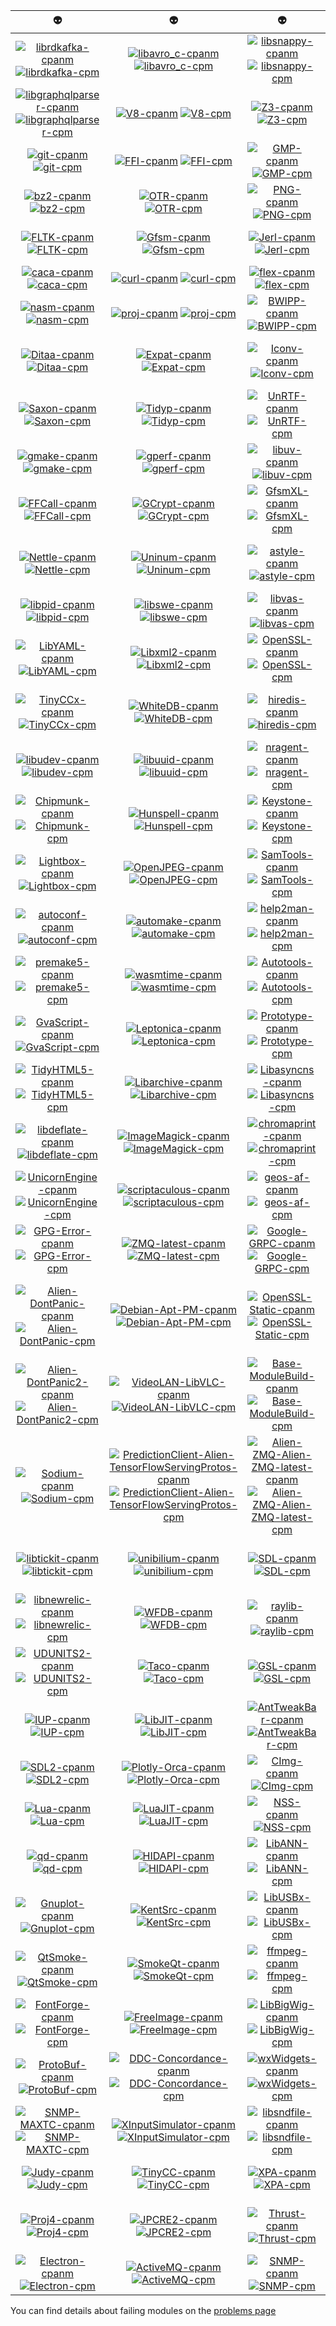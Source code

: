 | :alien: | :alien: | :alien: | :alien: | :alien: |
|  :---:  |  :---:  |  :---:  |  :---:  |  :---:  |
| [![librdkafka-cpanm](https://github.com/thibaultduponchelle/aliens-ci/workflows/librdkafka-cpanm/badge.svg)](https://github.com/thibaultduponchelle/aliens-ci/actions?query=workflow%3Alibrdkafka-cpanm) [![librdkafka-cpm](https://github.com/thibaultduponchelle/aliens-ci/workflows/librdkafka-cpm/badge.svg)](https://github.com/thibaultduponchelle/aliens-ci/actions?query=workflow%3Alibrdkafka-cpm) | [![libavro_c-cpanm](https://github.com/thibaultduponchelle/aliens-ci/workflows/libavro_c-cpanm/badge.svg)](https://github.com/thibaultduponchelle/aliens-ci/actions?query=workflow%3Alibavro_c-cpanm) [![libavro_c-cpm](https://github.com/thibaultduponchelle/aliens-ci/workflows/libavro_c-cpm/badge.svg)](https://github.com/thibaultduponchelle/aliens-ci/actions?query=workflow%3Alibavro_c-cpm) | [![libsnappy-cpanm](https://github.com/thibaultduponchelle/aliens-ci/workflows/libsnappy-cpanm/badge.svg)](https://github.com/thibaultduponchelle/aliens-ci/actions?query=workflow%3Alibsnappy-cpanm) [![libsnappy-cpm](https://github.com/thibaultduponchelle/aliens-ci/workflows/libsnappy-cpm/badge.svg)](https://github.com/thibaultduponchelle/aliens-ci/actions?query=workflow%3Alibsnappy-cpm) | [![libjansson-cpanm](https://github.com/thibaultduponchelle/aliens-ci/workflows/libjansson-cpanm/badge.svg)](https://github.com/thibaultduponchelle/aliens-ci/actions?query=workflow%3Alibjansson-cpanm) [![libjansson-cpm](https://github.com/thibaultduponchelle/aliens-ci/workflows/libjansson-cpm/badge.svg)](https://github.com/thibaultduponchelle/aliens-ci/actions?query=workflow%3Alibjansson-cpm) | [![libzookeeper-cpanm](https://github.com/thibaultduponchelle/aliens-ci/workflows/libzookeeper-cpanm/badge.svg)](https://github.com/thibaultduponchelle/aliens-ci/actions?query=workflow%3Alibzookeeper-cpanm) [![libzookeeper-cpm](https://github.com/thibaultduponchelle/aliens-ci/workflows/libzookeeper-cpm/badge.svg)](https://github.com/thibaultduponchelle/aliens-ci/actions?query=workflow%3Alibzookeeper-cpm) |
| [![libgraphqlparser-cpanm](https://github.com/thibaultduponchelle/aliens-ci/workflows/libgraphqlparser-cpanm/badge.svg)](https://github.com/thibaultduponchelle/aliens-ci/actions?query=workflow%3Alibgraphqlparser-cpanm) [![libgraphqlparser-cpm](https://github.com/thibaultduponchelle/aliens-ci/workflows/libgraphqlparser-cpm/badge.svg)](https://github.com/thibaultduponchelle/aliens-ci/actions?query=workflow%3Alibgraphqlparser-cpm) | [![V8-cpanm](https://github.com/thibaultduponchelle/aliens-ci/workflows/V8-cpanm/badge.svg)](https://github.com/thibaultduponchelle/aliens-ci/actions?query=workflow%3AV8-cpanm) [![V8-cpm](https://github.com/thibaultduponchelle/aliens-ci/workflows/V8-cpm/badge.svg)](https://github.com/thibaultduponchelle/aliens-ci/actions?query=workflow%3AV8-cpm) | [![Z3-cpanm](https://github.com/thibaultduponchelle/aliens-ci/workflows/Z3-cpanm/badge.svg)](https://github.com/thibaultduponchelle/aliens-ci/actions?query=workflow%3AZ3-cpanm) [![Z3-cpm](https://github.com/thibaultduponchelle/aliens-ci/workflows/Z3-cpm/badge.svg)](https://github.com/thibaultduponchelle/aliens-ci/actions?query=workflow%3AZ3-cpm) | [![m4-cpanm](https://github.com/thibaultduponchelle/aliens-ci/workflows/m4-cpanm/badge.svg)](https://github.com/thibaultduponchelle/aliens-ci/actions?query=workflow%3Am4-cpanm) [![m4-cpm](https://github.com/thibaultduponchelle/aliens-ci/workflows/m4-cpm/badge.svg)](https://github.com/thibaultduponchelle/aliens-ci/actions?query=workflow%3Am4-cpm) | [![xz-cpanm](https://github.com/thibaultduponchelle/aliens-ci/workflows/xz-cpanm/badge.svg)](https://github.com/thibaultduponchelle/aliens-ci/actions?query=workflow%3Axz-cpanm) [![xz-cpm](https://github.com/thibaultduponchelle/aliens-ci/workflows/xz-cpm/badge.svg)](https://github.com/thibaultduponchelle/aliens-ci/actions?query=workflow%3Axz-cpm) |
| [![git-cpanm](https://github.com/thibaultduponchelle/aliens-ci/workflows/git-cpanm/badge.svg)](https://github.com/thibaultduponchelle/aliens-ci/actions?query=workflow%3Agit-cpanm) [![git-cpm](https://github.com/thibaultduponchelle/aliens-ci/workflows/git-cpm/badge.svg)](https://github.com/thibaultduponchelle/aliens-ci/actions?query=workflow%3Agit-cpm) | [![FFI-cpanm](https://github.com/thibaultduponchelle/aliens-ci/workflows/FFI-cpanm/badge.svg)](https://github.com/thibaultduponchelle/aliens-ci/actions?query=workflow%3AFFI-cpanm) [![FFI-cpm](https://github.com/thibaultduponchelle/aliens-ci/workflows/FFI-cpm/badge.svg)](https://github.com/thibaultduponchelle/aliens-ci/actions?query=workflow%3AFFI-cpm) | [![GMP-cpanm](https://github.com/thibaultduponchelle/aliens-ci/workflows/GMP-cpanm/badge.svg)](https://github.com/thibaultduponchelle/aliens-ci/actions?query=workflow%3AGMP-cpanm) [![GMP-cpm](https://github.com/thibaultduponchelle/aliens-ci/workflows/GMP-cpm/badge.svg)](https://github.com/thibaultduponchelle/aliens-ci/actions?query=workflow%3AGMP-cpm) | [![IE7-cpanm](https://github.com/thibaultduponchelle/aliens-ci/workflows/IE7-cpanm/badge.svg)](https://github.com/thibaultduponchelle/aliens-ci/actions?query=workflow%3AIE7-cpanm) [![IE7-cpm](https://github.com/thibaultduponchelle/aliens-ci/workflows/IE7-cpm/badge.svg)](https://github.com/thibaultduponchelle/aliens-ci/actions?query=workflow%3AIE7-cpm) | [![LZO-cpanm](https://github.com/thibaultduponchelle/aliens-ci/workflows/LZO-cpanm/badge.svg)](https://github.com/thibaultduponchelle/aliens-ci/actions?query=workflow%3ALZO-cpanm) [![LZO-cpm](https://github.com/thibaultduponchelle/aliens-ci/workflows/LZO-cpm/badge.svg)](https://github.com/thibaultduponchelle/aliens-ci/actions?query=workflow%3ALZO-cpm) |
| [![bz2-cpanm](https://github.com/thibaultduponchelle/aliens-ci/workflows/bz2-cpanm/badge.svg)](https://github.com/thibaultduponchelle/aliens-ci/actions?query=workflow%3Abz2-cpanm) [![bz2-cpm](https://github.com/thibaultduponchelle/aliens-ci/workflows/bz2-cpm/badge.svg)](https://github.com/thibaultduponchelle/aliens-ci/actions?query=workflow%3Abz2-cpm) | [![OTR-cpanm](https://github.com/thibaultduponchelle/aliens-ci/workflows/OTR-cpanm/badge.svg)](https://github.com/thibaultduponchelle/aliens-ci/actions?query=workflow%3AOTR-cpanm) [![OTR-cpm](https://github.com/thibaultduponchelle/aliens-ci/workflows/OTR-cpm/badge.svg)](https://github.com/thibaultduponchelle/aliens-ci/actions?query=workflow%3AOTR-cpm) | [![PNG-cpanm](https://github.com/thibaultduponchelle/aliens-ci/workflows/PNG-cpanm/badge.svg)](https://github.com/thibaultduponchelle/aliens-ci/actions?query=workflow%3APNG-cpanm) [![PNG-cpm](https://github.com/thibaultduponchelle/aliens-ci/workflows/PNG-cpm/badge.svg)](https://github.com/thibaultduponchelle/aliens-ci/actions?query=workflow%3APNG-cpm) | [![SVN-cpanm](https://github.com/thibaultduponchelle/aliens-ci/workflows/SVN-cpanm/badge.svg)](https://github.com/thibaultduponchelle/aliens-ci/actions?query=workflow%3ASVN-cpanm) [![SVN-cpm](https://github.com/thibaultduponchelle/aliens-ci/workflows/SVN-cpm/badge.svg)](https://github.com/thibaultduponchelle/aliens-ci/actions?query=workflow%3ASVN-cpm) | [![ZMQ-cpanm](https://github.com/thibaultduponchelle/aliens-ci/workflows/ZMQ-cpanm/badge.svg)](https://github.com/thibaultduponchelle/aliens-ci/actions?query=workflow%3AZMQ-cpanm) [![ZMQ-cpm](https://github.com/thibaultduponchelle/aliens-ci/workflows/ZMQ-cpm/badge.svg)](https://github.com/thibaultduponchelle/aliens-ci/actions?query=workflow%3AZMQ-cpm) |
| [![FLTK-cpanm](https://github.com/thibaultduponchelle/aliens-ci/workflows/FLTK-cpanm/badge.svg)](https://github.com/thibaultduponchelle/aliens-ci/actions?query=workflow%3AFLTK-cpanm) [![FLTK-cpm](https://github.com/thibaultduponchelle/aliens-ci/workflows/FLTK-cpm/badge.svg)](https://github.com/thibaultduponchelle/aliens-ci/actions?query=workflow%3AFLTK-cpm) | [![Gfsm-cpanm](https://github.com/thibaultduponchelle/aliens-ci/workflows/Gfsm-cpanm/badge.svg)](https://github.com/thibaultduponchelle/aliens-ci/actions?query=workflow%3AGfsm-cpanm) [![Gfsm-cpm](https://github.com/thibaultduponchelle/aliens-ci/workflows/Gfsm-cpm/badge.svg)](https://github.com/thibaultduponchelle/aliens-ci/actions?query=workflow%3AGfsm-cpm) | [![Jerl-cpanm](https://github.com/thibaultduponchelle/aliens-ci/workflows/Jerl-cpanm/badge.svg)](https://github.com/thibaultduponchelle/aliens-ci/actions?query=workflow%3AJerl-cpanm) [![Jerl-cpm](https://github.com/thibaultduponchelle/aliens-ci/workflows/Jerl-cpm/badge.svg)](https://github.com/thibaultduponchelle/aliens-ci/actions?query=workflow%3AJerl-cpm) | [![LMDB-cpanm](https://github.com/thibaultduponchelle/aliens-ci/workflows/LMDB-cpanm/badge.svg)](https://github.com/thibaultduponchelle/aliens-ci/actions?query=workflow%3ALMDB-cpanm) [![LMDB-cpm](https://github.com/thibaultduponchelle/aliens-ci/workflows/LMDB-cpm/badge.svg)](https://github.com/thibaultduponchelle/aliens-ci/actions?query=workflow%3ALMDB-cpm) | [![Moot-cpanm](https://github.com/thibaultduponchelle/aliens-ci/workflows/Moot-cpanm/badge.svg)](https://github.com/thibaultduponchelle/aliens-ci/actions?query=workflow%3AMoot-cpanm) [![Moot-cpm](https://github.com/thibaultduponchelle/aliens-ci/workflows/Moot-cpm/badge.svg)](https://github.com/thibaultduponchelle/aliens-ci/actions?query=workflow%3AMoot-cpm) |
| [![caca-cpanm](https://github.com/thibaultduponchelle/aliens-ci/workflows/caca-cpanm/badge.svg)](https://github.com/thibaultduponchelle/aliens-ci/actions?query=workflow%3Acaca-cpanm) [![caca-cpm](https://github.com/thibaultduponchelle/aliens-ci/workflows/caca-cpm/badge.svg)](https://github.com/thibaultduponchelle/aliens-ci/actions?query=workflow%3Acaca-cpm) | [![curl-cpanm](https://github.com/thibaultduponchelle/aliens-ci/workflows/curl-cpanm/badge.svg)](https://github.com/thibaultduponchelle/aliens-ci/actions?query=workflow%3Acurl-cpanm) [![curl-cpm](https://github.com/thibaultduponchelle/aliens-ci/workflows/curl-cpm/badge.svg)](https://github.com/thibaultduponchelle/aliens-ci/actions?query=workflow%3Acurl-cpm) | [![flex-cpanm](https://github.com/thibaultduponchelle/aliens-ci/workflows/flex-cpanm/badge.svg)](https://github.com/thibaultduponchelle/aliens-ci/actions?query=workflow%3Aflex-cpanm) [![flex-cpm](https://github.com/thibaultduponchelle/aliens-ci/workflows/flex-cpm/badge.svg)](https://github.com/thibaultduponchelle/aliens-ci/actions?query=workflow%3Aflex-cpm) | [![gdal-cpanm](https://github.com/thibaultduponchelle/aliens-ci/workflows/gdal-cpanm/badge.svg)](https://github.com/thibaultduponchelle/aliens-ci/actions?query=workflow%3Agdal-cpanm) [![gdal-cpm](https://github.com/thibaultduponchelle/aliens-ci/workflows/gdal-cpm/badge.svg)](https://github.com/thibaultduponchelle/aliens-ci/actions?query=workflow%3Agdal-cpm) | [![gzip-cpanm](https://github.com/thibaultduponchelle/aliens-ci/workflows/gzip-cpanm/badge.svg)](https://github.com/thibaultduponchelle/aliens-ci/actions?query=workflow%3Agzip-cpanm) [![gzip-cpm](https://github.com/thibaultduponchelle/aliens-ci/workflows/gzip-cpm/badge.svg)](https://github.com/thibaultduponchelle/aliens-ci/actions?query=workflow%3Agzip-cpm) |
| [![nasm-cpanm](https://github.com/thibaultduponchelle/aliens-ci/workflows/nasm-cpanm/badge.svg)](https://github.com/thibaultduponchelle/aliens-ci/actions?query=workflow%3Anasm-cpanm) [![nasm-cpm](https://github.com/thibaultduponchelle/aliens-ci/workflows/nasm-cpm/badge.svg)](https://github.com/thibaultduponchelle/aliens-ci/actions?query=workflow%3Anasm-cpm) | [![proj-cpanm](https://github.com/thibaultduponchelle/aliens-ci/workflows/proj-cpanm/badge.svg)](https://github.com/thibaultduponchelle/aliens-ci/actions?query=workflow%3Aproj-cpanm) [![proj-cpm](https://github.com/thibaultduponchelle/aliens-ci/workflows/proj-cpm/badge.svg)](https://github.com/thibaultduponchelle/aliens-ci/actions?query=workflow%3Aproj-cpm) | [![BWIPP-cpanm](https://github.com/thibaultduponchelle/aliens-ci/workflows/BWIPP-cpanm/badge.svg)](https://github.com/thibaultduponchelle/aliens-ci/actions?query=workflow%3ABWIPP-cpanm) [![BWIPP-cpm](https://github.com/thibaultduponchelle/aliens-ci/workflows/BWIPP-cpm/badge.svg)](https://github.com/thibaultduponchelle/aliens-ci/actions?query=workflow%3ABWIPP-cpm) | [![Box2D-cpanm](https://github.com/thibaultduponchelle/aliens-ci/workflows/Box2D-cpanm/badge.svg)](https://github.com/thibaultduponchelle/aliens-ci/actions?query=workflow%3ABox2D-cpanm) [![Box2D-cpm](https://github.com/thibaultduponchelle/aliens-ci/workflows/Box2D-cpm/badge.svg)](https://github.com/thibaultduponchelle/aliens-ci/actions?query=workflow%3ABox2D-cpm) | [![CMake-cpanm](https://github.com/thibaultduponchelle/aliens-ci/workflows/CMake-cpanm/badge.svg)](https://github.com/thibaultduponchelle/aliens-ci/actions?query=workflow%3ACMake-cpanm) [![CMake-cpm](https://github.com/thibaultduponchelle/aliens-ci/workflows/CMake-cpm/badge.svg)](https://github.com/thibaultduponchelle/aliens-ci/actions?query=workflow%3ACMake-cpm) |
| [![Ditaa-cpanm](https://github.com/thibaultduponchelle/aliens-ci/workflows/Ditaa-cpanm/badge.svg)](https://github.com/thibaultduponchelle/aliens-ci/actions?query=workflow%3ADitaa-cpanm) [![Ditaa-cpm](https://github.com/thibaultduponchelle/aliens-ci/workflows/Ditaa-cpm/badge.svg)](https://github.com/thibaultduponchelle/aliens-ci/actions?query=workflow%3ADitaa-cpm) | [![Expat-cpanm](https://github.com/thibaultduponchelle/aliens-ci/workflows/Expat-cpanm/badge.svg)](https://github.com/thibaultduponchelle/aliens-ci/actions?query=workflow%3AExpat-cpanm) [![Expat-cpm](https://github.com/thibaultduponchelle/aliens-ci/workflows/Expat-cpm/badge.svg)](https://github.com/thibaultduponchelle/aliens-ci/actions?query=workflow%3AExpat-cpm) | [![Iconv-cpanm](https://github.com/thibaultduponchelle/aliens-ci/workflows/Iconv-cpanm/badge.svg)](https://github.com/thibaultduponchelle/aliens-ci/actions?query=workflow%3AIconv-cpanm) [![Iconv-cpm](https://github.com/thibaultduponchelle/aliens-ci/workflows/Iconv-cpm/badge.svg)](https://github.com/thibaultduponchelle/aliens-ci/actions?query=workflow%3AIconv-cpm) | [![MuPDF-cpanm](https://github.com/thibaultduponchelle/aliens-ci/workflows/MuPDF-cpanm/badge.svg)](https://github.com/thibaultduponchelle/aliens-ci/actions?query=workflow%3AMuPDF-cpanm) [![MuPDF-cpm](https://github.com/thibaultduponchelle/aliens-ci/workflows/MuPDF-cpm/badge.svg)](https://github.com/thibaultduponchelle/aliens-ci/actions?query=workflow%3AMuPDF-cpm) | [![Pluto-cpanm](https://github.com/thibaultduponchelle/aliens-ci/workflows/Pluto-cpanm/badge.svg)](https://github.com/thibaultduponchelle/aliens-ci/actions?query=workflow%3APluto-cpanm) [![Pluto-cpm](https://github.com/thibaultduponchelle/aliens-ci/workflows/Pluto-cpm/badge.svg)](https://github.com/thibaultduponchelle/aliens-ci/actions?query=workflow%3APluto-cpm) |
| [![Saxon-cpanm](https://github.com/thibaultduponchelle/aliens-ci/workflows/Saxon-cpanm/badge.svg)](https://github.com/thibaultduponchelle/aliens-ci/actions?query=workflow%3ASaxon-cpanm) [![Saxon-cpm](https://github.com/thibaultduponchelle/aliens-ci/workflows/Saxon-cpm/badge.svg)](https://github.com/thibaultduponchelle/aliens-ci/actions?query=workflow%3ASaxon-cpm) | [![Tidyp-cpanm](https://github.com/thibaultduponchelle/aliens-ci/workflows/Tidyp-cpanm/badge.svg)](https://github.com/thibaultduponchelle/aliens-ci/actions?query=workflow%3ATidyp-cpanm) [![Tidyp-cpm](https://github.com/thibaultduponchelle/aliens-ci/workflows/Tidyp-cpm/badge.svg)](https://github.com/thibaultduponchelle/aliens-ci/actions?query=workflow%3ATidyp-cpm) | [![UnRTF-cpanm](https://github.com/thibaultduponchelle/aliens-ci/workflows/UnRTF-cpanm/badge.svg)](https://github.com/thibaultduponchelle/aliens-ci/actions?query=workflow%3AUnRTF-cpanm) [![UnRTF-cpm](https://github.com/thibaultduponchelle/aliens-ci/workflows/UnRTF-cpm/badge.svg)](https://github.com/thibaultduponchelle/aliens-ci/actions?query=workflow%3AUnRTF-cpm) | [![bison-cpanm](https://github.com/thibaultduponchelle/aliens-ci/workflows/bison-cpanm/badge.svg)](https://github.com/thibaultduponchelle/aliens-ci/actions?query=workflow%3Abison-cpanm) [![bison-cpm](https://github.com/thibaultduponchelle/aliens-ci/workflows/bison-cpm/badge.svg)](https://github.com/thibaultduponchelle/aliens-ci/actions?query=workflow%3Abison-cpm) | [![cmark-cpanm](https://github.com/thibaultduponchelle/aliens-ci/workflows/cmark-cpanm/badge.svg)](https://github.com/thibaultduponchelle/aliens-ci/actions?query=workflow%3Acmark-cpanm) [![cmark-cpm](https://github.com/thibaultduponchelle/aliens-ci/workflows/cmark-cpm/badge.svg)](https://github.com/thibaultduponchelle/aliens-ci/actions?query=workflow%3Acmark-cpm) |
| [![gmake-cpanm](https://github.com/thibaultduponchelle/aliens-ci/workflows/gmake-cpanm/badge.svg)](https://github.com/thibaultduponchelle/aliens-ci/actions?query=workflow%3Agmake-cpanm) [![gmake-cpm](https://github.com/thibaultduponchelle/aliens-ci/workflows/gmake-cpm/badge.svg)](https://github.com/thibaultduponchelle/aliens-ci/actions?query=workflow%3Agmake-cpm) | [![gperf-cpanm](https://github.com/thibaultduponchelle/aliens-ci/workflows/gperf-cpanm/badge.svg)](https://github.com/thibaultduponchelle/aliens-ci/actions?query=workflow%3Agperf-cpanm) [![gperf-cpm](https://github.com/thibaultduponchelle/aliens-ci/workflows/gperf-cpm/badge.svg)](https://github.com/thibaultduponchelle/aliens-ci/actions?query=workflow%3Agperf-cpm) | [![libuv-cpanm](https://github.com/thibaultduponchelle/aliens-ci/workflows/libuv-cpanm/badge.svg)](https://github.com/thibaultduponchelle/aliens-ci/actions?query=workflow%3Alibuv-cpanm) [![libuv-cpm](https://github.com/thibaultduponchelle/aliens-ci/workflows/libuv-cpm/badge.svg)](https://github.com/thibaultduponchelle/aliens-ci/actions?query=workflow%3Alibuv-cpm) | [![patch-cpanm](https://github.com/thibaultduponchelle/aliens-ci/workflows/patch-cpanm/badge.svg)](https://github.com/thibaultduponchelle/aliens-ci/actions?query=workflow%3Apatch-cpanm) [![patch-cpm](https://github.com/thibaultduponchelle/aliens-ci/workflows/patch-cpm/badge.svg)](https://github.com/thibaultduponchelle/aliens-ci/actions?query=workflow%3Apatch-cpm) | [![unzip-cpanm](https://github.com/thibaultduponchelle/aliens-ci/workflows/unzip-cpanm/badge.svg)](https://github.com/thibaultduponchelle/aliens-ci/actions?query=workflow%3Aunzip-cpanm) [![unzip-cpm](https://github.com/thibaultduponchelle/aliens-ci/workflows/unzip-cpm/badge.svg)](https://github.com/thibaultduponchelle/aliens-ci/actions?query=workflow%3Aunzip-cpm) |
| [![FFCall-cpanm](https://github.com/thibaultduponchelle/aliens-ci/workflows/FFCall-cpanm/badge.svg)](https://github.com/thibaultduponchelle/aliens-ci/actions?query=workflow%3AFFCall-cpanm) [![FFCall-cpm](https://github.com/thibaultduponchelle/aliens-ci/workflows/FFCall-cpm/badge.svg)](https://github.com/thibaultduponchelle/aliens-ci/actions?query=workflow%3AFFCall-cpm) | [![GCrypt-cpanm](https://github.com/thibaultduponchelle/aliens-ci/workflows/GCrypt-cpanm/badge.svg)](https://github.com/thibaultduponchelle/aliens-ci/actions?query=workflow%3AGCrypt-cpanm) [![GCrypt-cpm](https://github.com/thibaultduponchelle/aliens-ci/workflows/GCrypt-cpm/badge.svg)](https://github.com/thibaultduponchelle/aliens-ci/actions?query=workflow%3AGCrypt-cpm) | [![GfsmXL-cpanm](https://github.com/thibaultduponchelle/aliens-ci/workflows/GfsmXL-cpanm/badge.svg)](https://github.com/thibaultduponchelle/aliens-ci/actions?query=workflow%3AGfsmXL-cpanm) [![GfsmXL-cpm](https://github.com/thibaultduponchelle/aliens-ci/workflows/GfsmXL-cpm/badge.svg)](https://github.com/thibaultduponchelle/aliens-ci/actions?query=workflow%3AGfsmXL-cpm) | [![LIBSVM-cpanm](https://github.com/thibaultduponchelle/aliens-ci/workflows/LIBSVM-cpanm/badge.svg)](https://github.com/thibaultduponchelle/aliens-ci/actions?query=workflow%3ALIBSVM-cpanm) [![LIBSVM-cpm](https://github.com/thibaultduponchelle/aliens-ci/workflows/LIBSVM-cpm/badge.svg)](https://github.com/thibaultduponchelle/aliens-ci/actions?query=workflow%3ALIBSVM-cpm) | [![LibXML-cpanm](https://github.com/thibaultduponchelle/aliens-ci/workflows/LibXML-cpanm/badge.svg)](https://github.com/thibaultduponchelle/aliens-ci/actions?query=workflow%3ALibXML-cpanm) [![LibXML-cpm](https://github.com/thibaultduponchelle/aliens-ci/workflows/LibXML-cpm/badge.svg)](https://github.com/thibaultduponchelle/aliens-ci/actions?query=workflow%3ALibXML-cpm) |
| [![Nettle-cpanm](https://github.com/thibaultduponchelle/aliens-ci/workflows/Nettle-cpanm/badge.svg)](https://github.com/thibaultduponchelle/aliens-ci/actions?query=workflow%3ANettle-cpanm) [![Nettle-cpm](https://github.com/thibaultduponchelle/aliens-ci/workflows/Nettle-cpm/badge.svg)](https://github.com/thibaultduponchelle/aliens-ci/actions?query=workflow%3ANettle-cpm) | [![Uninum-cpanm](https://github.com/thibaultduponchelle/aliens-ci/workflows/Uninum-cpanm/badge.svg)](https://github.com/thibaultduponchelle/aliens-ci/actions?query=workflow%3AUninum-cpanm) [![Uninum-cpm](https://github.com/thibaultduponchelle/aliens-ci/workflows/Uninum-cpm/badge.svg)](https://github.com/thibaultduponchelle/aliens-ci/actions?query=workflow%3AUninum-cpm) | [![astyle-cpanm](https://github.com/thibaultduponchelle/aliens-ci/workflows/astyle-cpanm/badge.svg)](https://github.com/thibaultduponchelle/aliens-ci/actions?query=workflow%3Aastyle-cpanm) [![astyle-cpm](https://github.com/thibaultduponchelle/aliens-ci/workflows/astyle-cpm/badge.svg)](https://github.com/thibaultduponchelle/aliens-ci/actions?query=workflow%3Aastyle-cpm) | [![cmake3-cpanm](https://github.com/thibaultduponchelle/aliens-ci/workflows/cmake3-cpanm/badge.svg)](https://github.com/thibaultduponchelle/aliens-ci/actions?query=workflow%3Acmake3-cpanm) [![cmake3-cpm](https://github.com/thibaultduponchelle/aliens-ci/workflows/cmake3-cpm/badge.svg)](https://github.com/thibaultduponchelle/aliens-ci/actions?query=workflow%3Acmake3-cpm) | [![freexl-cpanm](https://github.com/thibaultduponchelle/aliens-ci/workflows/freexl-cpanm/badge.svg)](https://github.com/thibaultduponchelle/aliens-ci/actions?query=workflow%3Afreexl-cpanm) [![freexl-cpm](https://github.com/thibaultduponchelle/aliens-ci/workflows/freexl-cpm/badge.svg)](https://github.com/thibaultduponchelle/aliens-ci/actions?query=workflow%3Afreexl-cpm) |
| [![libpid-cpanm](https://github.com/thibaultduponchelle/aliens-ci/workflows/libpid-cpanm/badge.svg)](https://github.com/thibaultduponchelle/aliens-ci/actions?query=workflow%3Alibpid-cpanm) [![libpid-cpm](https://github.com/thibaultduponchelle/aliens-ci/workflows/libpid-cpm/badge.svg)](https://github.com/thibaultduponchelle/aliens-ci/actions?query=workflow%3Alibpid-cpm) | [![libswe-cpanm](https://github.com/thibaultduponchelle/aliens-ci/workflows/libswe-cpanm/badge.svg)](https://github.com/thibaultduponchelle/aliens-ci/actions?query=workflow%3Alibswe-cpanm) [![libswe-cpm](https://github.com/thibaultduponchelle/aliens-ci/workflows/libswe-cpm/badge.svg)](https://github.com/thibaultduponchelle/aliens-ci/actions?query=workflow%3Alibswe-cpm) | [![libvas-cpanm](https://github.com/thibaultduponchelle/aliens-ci/workflows/libvas-cpanm/badge.svg)](https://github.com/thibaultduponchelle/aliens-ci/actions?query=workflow%3Alibvas-cpanm) [![libvas-cpm](https://github.com/thibaultduponchelle/aliens-ci/workflows/libvas-cpm/badge.svg)](https://github.com/thibaultduponchelle/aliens-ci/actions?query=workflow%3Alibvas-cpm) | [![sqlite-cpanm](https://github.com/thibaultduponchelle/aliens-ci/workflows/sqlite-cpanm/badge.svg)](https://github.com/thibaultduponchelle/aliens-ci/actions?query=workflow%3Asqlite-cpanm) [![sqlite-cpm](https://github.com/thibaultduponchelle/aliens-ci/workflows/sqlite-cpm/badge.svg)](https://github.com/thibaultduponchelle/aliens-ci/actions?query=workflow%3Asqlite-cpm) | [![libt2t-cpanm](https://github.com/thibaultduponchelle/aliens-ci/workflows/libt2t-cpanm/badge.svg)](https://github.com/thibaultduponchelle/aliens-ci/actions?query=workflow%3Alibt2t-cpanm) [![libt2t-cpm](https://github.com/thibaultduponchelle/aliens-ci/workflows/libt2t-cpm/badge.svg)](https://github.com/thibaultduponchelle/aliens-ci/actions?query=workflow%3Alibt2t-cpm) |
| [![LibYAML-cpanm](https://github.com/thibaultduponchelle/aliens-ci/workflows/LibYAML-cpanm/badge.svg)](https://github.com/thibaultduponchelle/aliens-ci/actions?query=workflow%3ALibYAML-cpanm) [![LibYAML-cpm](https://github.com/thibaultduponchelle/aliens-ci/workflows/LibYAML-cpm/badge.svg)](https://github.com/thibaultduponchelle/aliens-ci/actions?query=workflow%3ALibYAML-cpm) | [![Libxml2-cpanm](https://github.com/thibaultduponchelle/aliens-ci/workflows/Libxml2-cpanm/badge.svg)](https://github.com/thibaultduponchelle/aliens-ci/actions?query=workflow%3ALibxml2-cpanm) [![Libxml2-cpm](https://github.com/thibaultduponchelle/aliens-ci/workflows/Libxml2-cpm/badge.svg)](https://github.com/thibaultduponchelle/aliens-ci/actions?query=workflow%3ALibxml2-cpm) | [![OpenSSL-cpanm](https://github.com/thibaultduponchelle/aliens-ci/workflows/OpenSSL-cpanm/badge.svg)](https://github.com/thibaultduponchelle/aliens-ci/actions?query=workflow%3AOpenSSL-cpanm) [![OpenSSL-cpm](https://github.com/thibaultduponchelle/aliens-ci/workflows/OpenSSL-cpm/badge.svg)](https://github.com/thibaultduponchelle/aliens-ci/actions?query=workflow%3AOpenSSL-cpm) | [![Poppler-cpanm](https://github.com/thibaultduponchelle/aliens-ci/workflows/Poppler-cpanm/badge.svg)](https://github.com/thibaultduponchelle/aliens-ci/actions?query=workflow%3APoppler-cpanm) [![Poppler-cpm](https://github.com/thibaultduponchelle/aliens-ci/workflows/Poppler-cpm/badge.svg)](https://github.com/thibaultduponchelle/aliens-ci/actions?query=workflow%3APoppler-cpm) | [![Texinfo-cpanm](https://github.com/thibaultduponchelle/aliens-ci/workflows/Texinfo-cpanm/badge.svg)](https://github.com/thibaultduponchelle/aliens-ci/actions?query=workflow%3ATexinfo-cpanm) [![Texinfo-cpm](https://github.com/thibaultduponchelle/aliens-ci/workflows/Texinfo-cpm/badge.svg)](https://github.com/thibaultduponchelle/aliens-ci/actions?query=workflow%3ATexinfo-cpm) |
| [![TinyCCx-cpanm](https://github.com/thibaultduponchelle/aliens-ci/workflows/TinyCCx-cpanm/badge.svg)](https://github.com/thibaultduponchelle/aliens-ci/actions?query=workflow%3ATinyCCx-cpanm) [![TinyCCx-cpm](https://github.com/thibaultduponchelle/aliens-ci/workflows/TinyCCx-cpm/badge.svg)](https://github.com/thibaultduponchelle/aliens-ci/actions?query=workflow%3ATinyCCx-cpm) | [![WhiteDB-cpanm](https://github.com/thibaultduponchelle/aliens-ci/workflows/WhiteDB-cpanm/badge.svg)](https://github.com/thibaultduponchelle/aliens-ci/actions?query=workflow%3AWhiteDB-cpanm) [![WhiteDB-cpm](https://github.com/thibaultduponchelle/aliens-ci/workflows/WhiteDB-cpm/badge.svg)](https://github.com/thibaultduponchelle/aliens-ci/actions?query=workflow%3AWhiteDB-cpm) | [![hiredis-cpanm](https://github.com/thibaultduponchelle/aliens-ci/workflows/hiredis-cpanm/badge.svg)](https://github.com/thibaultduponchelle/aliens-ci/actions?query=workflow%3Ahiredis-cpanm) [![hiredis-cpm](https://github.com/thibaultduponchelle/aliens-ci/workflows/hiredis-cpm/badge.svg)](https://github.com/thibaultduponchelle/aliens-ci/actions?query=workflow%3Ahiredis-cpm) | [![libgeos-cpanm](https://github.com/thibaultduponchelle/aliens-ci/workflows/libgeos-cpanm/badge.svg)](https://github.com/thibaultduponchelle/aliens-ci/actions?query=workflow%3Alibgeos-cpanm) [![libgeos-cpm](https://github.com/thibaultduponchelle/aliens-ci/workflows/libgeos-cpm/badge.svg)](https://github.com/thibaultduponchelle/aliens-ci/actions?query=workflow%3Alibgeos-cpm) | [![libtool-cpanm](https://github.com/thibaultduponchelle/aliens-ci/workflows/libtool-cpanm/badge.svg)](https://github.com/thibaultduponchelle/aliens-ci/actions?query=workflow%3Alibtool-cpanm) [![libtool-cpm](https://github.com/thibaultduponchelle/aliens-ci/workflows/libtool-cpm/badge.svg)](https://github.com/thibaultduponchelle/aliens-ci/actions?query=workflow%3Alibtool-cpm) |
| [![libudev-cpanm](https://github.com/thibaultduponchelle/aliens-ci/workflows/libudev-cpanm/badge.svg)](https://github.com/thibaultduponchelle/aliens-ci/actions?query=workflow%3Alibudev-cpanm) [![libudev-cpm](https://github.com/thibaultduponchelle/aliens-ci/workflows/libudev-cpm/badge.svg)](https://github.com/thibaultduponchelle/aliens-ci/actions?query=workflow%3Alibudev-cpm) | [![libuuid-cpanm](https://github.com/thibaultduponchelle/aliens-ci/workflows/libuuid-cpanm/badge.svg)](https://github.com/thibaultduponchelle/aliens-ci/actions?query=workflow%3Alibuuid-cpanm) [![libuuid-cpm](https://github.com/thibaultduponchelle/aliens-ci/workflows/libuuid-cpm/badge.svg)](https://github.com/thibaultduponchelle/aliens-ci/actions?query=workflow%3Alibuuid-cpm) | [![nragent-cpanm](https://github.com/thibaultduponchelle/aliens-ci/workflows/nragent-cpanm/badge.svg)](https://github.com/thibaultduponchelle/aliens-ci/actions?query=workflow%3Anragent-cpanm) [![nragent-cpm](https://github.com/thibaultduponchelle/aliens-ci/workflows/nragent-cpm/badge.svg)](https://github.com/thibaultduponchelle/aliens-ci/actions?query=workflow%3Anragent-cpm) | [![pkgconf-cpanm](https://github.com/thibaultduponchelle/aliens-ci/workflows/pkgconf-cpanm/badge.svg)](https://github.com/thibaultduponchelle/aliens-ci/actions?query=workflow%3Apkgconf-cpanm) [![pkgconf-cpm](https://github.com/thibaultduponchelle/aliens-ci/workflows/pkgconf-cpm/badge.svg)](https://github.com/thibaultduponchelle/aliens-ci/actions?query=workflow%3Apkgconf-cpm) | [![Capstone-cpanm](https://github.com/thibaultduponchelle/aliens-ci/workflows/Capstone-cpanm/badge.svg)](https://github.com/thibaultduponchelle/aliens-ci/actions?query=workflow%3ACapstone-cpanm) [![Capstone-cpm](https://github.com/thibaultduponchelle/aliens-ci/workflows/Capstone-cpm/badge.svg)](https://github.com/thibaultduponchelle/aliens-ci/actions?query=workflow%3ACapstone-cpm) |
| [![Chipmunk-cpanm](https://github.com/thibaultduponchelle/aliens-ci/workflows/Chipmunk-cpanm/badge.svg)](https://github.com/thibaultduponchelle/aliens-ci/actions?query=workflow%3AChipmunk-cpanm) [![Chipmunk-cpm](https://github.com/thibaultduponchelle/aliens-ci/workflows/Chipmunk-cpm/badge.svg)](https://github.com/thibaultduponchelle/aliens-ci/actions?query=workflow%3AChipmunk-cpm) | [![Hunspell-cpanm](https://github.com/thibaultduponchelle/aliens-ci/workflows/Hunspell-cpanm/badge.svg)](https://github.com/thibaultduponchelle/aliens-ci/actions?query=workflow%3AHunspell-cpanm) [![Hunspell-cpm](https://github.com/thibaultduponchelle/aliens-ci/workflows/Hunspell-cpm/badge.svg)](https://github.com/thibaultduponchelle/aliens-ci/actions?query=workflow%3AHunspell-cpm) | [![Keystone-cpanm](https://github.com/thibaultduponchelle/aliens-ci/workflows/Keystone-cpanm/badge.svg)](https://github.com/thibaultduponchelle/aliens-ci/actions?query=workflow%3AKeystone-cpanm) [![Keystone-cpm](https://github.com/thibaultduponchelle/aliens-ci/workflows/Keystone-cpm/badge.svg)](https://github.com/thibaultduponchelle/aliens-ci/actions?query=workflow%3AKeystone-cpm) | [![LibGumbo-cpanm](https://github.com/thibaultduponchelle/aliens-ci/workflows/LibGumbo-cpanm/badge.svg)](https://github.com/thibaultduponchelle/aliens-ci/actions?query=workflow%3ALibGumbo-cpanm) [![LibGumbo-cpm](https://github.com/thibaultduponchelle/aliens-ci/workflows/LibGumbo-cpm/badge.svg)](https://github.com/thibaultduponchelle/aliens-ci/actions?query=workflow%3ALibGumbo-cpm) | [![LibreSSL-cpanm](https://github.com/thibaultduponchelle/aliens-ci/workflows/LibreSSL-cpanm/badge.svg)](https://github.com/thibaultduponchelle/aliens-ci/actions?query=workflow%3ALibreSSL-cpanm) [![LibreSSL-cpm](https://github.com/thibaultduponchelle/aliens-ci/workflows/LibreSSL-cpm/badge.svg)](https://github.com/thibaultduponchelle/aliens-ci/actions?query=workflow%3ALibreSSL-cpm) |
| [![Lightbox-cpanm](https://github.com/thibaultduponchelle/aliens-ci/workflows/Lightbox-cpanm/badge.svg)](https://github.com/thibaultduponchelle/aliens-ci/actions?query=workflow%3ALightbox-cpanm) [![Lightbox-cpm](https://github.com/thibaultduponchelle/aliens-ci/workflows/Lightbox-cpm/badge.svg)](https://github.com/thibaultduponchelle/aliens-ci/actions?query=workflow%3ALightbox-cpm) | [![OpenJPEG-cpanm](https://github.com/thibaultduponchelle/aliens-ci/workflows/OpenJPEG-cpanm/badge.svg)](https://github.com/thibaultduponchelle/aliens-ci/actions?query=workflow%3AOpenJPEG-cpanm) [![OpenJPEG-cpm](https://github.com/thibaultduponchelle/aliens-ci/workflows/OpenJPEG-cpm/badge.svg)](https://github.com/thibaultduponchelle/aliens-ci/actions?query=workflow%3AOpenJPEG-cpm) | [![SamTools-cpanm](https://github.com/thibaultduponchelle/aliens-ci/workflows/SamTools-cpanm/badge.svg)](https://github.com/thibaultduponchelle/aliens-ci/actions?query=workflow%3ASamTools-cpanm) [![SamTools-cpm](https://github.com/thibaultduponchelle/aliens-ci/workflows/SamTools-cpm/badge.svg)](https://github.com/thibaultduponchelle/aliens-ci/actions?query=workflow%3ASamTools-cpm) | [![Selenium-cpanm](https://github.com/thibaultduponchelle/aliens-ci/workflows/Selenium-cpanm/badge.svg)](https://github.com/thibaultduponchelle/aliens-ci/actions?query=workflow%3ASelenium-cpanm) [![Selenium-cpm](https://github.com/thibaultduponchelle/aliens-ci/workflows/Selenium-cpm/badge.svg)](https://github.com/thibaultduponchelle/aliens-ci/actions?query=workflow%3ASelenium-cpm) | [![Unicruft-cpanm](https://github.com/thibaultduponchelle/aliens-ci/workflows/Unicruft-cpanm/badge.svg)](https://github.com/thibaultduponchelle/aliens-ci/actions?query=workflow%3AUnicruft-cpanm) [![Unicruft-cpm](https://github.com/thibaultduponchelle/aliens-ci/workflows/Unicruft-cpm/badge.svg)](https://github.com/thibaultduponchelle/aliens-ci/actions?query=workflow%3AUnicruft-cpm) |
| [![autoconf-cpanm](https://github.com/thibaultduponchelle/aliens-ci/workflows/autoconf-cpanm/badge.svg)](https://github.com/thibaultduponchelle/aliens-ci/actions?query=workflow%3Aautoconf-cpanm) [![autoconf-cpm](https://github.com/thibaultduponchelle/aliens-ci/workflows/autoconf-cpm/badge.svg)](https://github.com/thibaultduponchelle/aliens-ci/actions?query=workflow%3Aautoconf-cpm) | [![automake-cpanm](https://github.com/thibaultduponchelle/aliens-ci/workflows/automake-cpanm/badge.svg)](https://github.com/thibaultduponchelle/aliens-ci/actions?query=workflow%3Aautomake-cpanm) [![automake-cpm](https://github.com/thibaultduponchelle/aliens-ci/workflows/automake-cpm/badge.svg)](https://github.com/thibaultduponchelle/aliens-ci/actions?query=workflow%3Aautomake-cpm) | [![help2man-cpanm](https://github.com/thibaultduponchelle/aliens-ci/workflows/help2man-cpanm/badge.svg)](https://github.com/thibaultduponchelle/aliens-ci/actions?query=workflow%3Ahelp2man-cpanm) [![help2man-cpm](https://github.com/thibaultduponchelle/aliens-ci/workflows/help2man-cpm/badge.svg)](https://github.com/thibaultduponchelle/aliens-ci/actions?query=workflow%3Ahelp2man-cpm) | [![liburing-cpanm](https://github.com/thibaultduponchelle/aliens-ci/workflows/liburing-cpanm/badge.svg)](https://github.com/thibaultduponchelle/aliens-ci/actions?query=workflow%3Aliburing-cpanm) [![liburing-cpm](https://github.com/thibaultduponchelle/aliens-ci/workflows/liburing-cpm/badge.svg)](https://github.com/thibaultduponchelle/aliens-ci/actions?query=workflow%3Aliburing-cpm) | [![pdf2json-cpanm](https://github.com/thibaultduponchelle/aliens-ci/workflows/pdf2json-cpanm/badge.svg)](https://github.com/thibaultduponchelle/aliens-ci/actions?query=workflow%3Apdf2json-cpanm) [![pdf2json-cpm](https://github.com/thibaultduponchelle/aliens-ci/workflows/pdf2json-cpm/badge.svg)](https://github.com/thibaultduponchelle/aliens-ci/actions?query=workflow%3Apdf2json-cpm) |
| [![premake5-cpanm](https://github.com/thibaultduponchelle/aliens-ci/workflows/premake5-cpanm/badge.svg)](https://github.com/thibaultduponchelle/aliens-ci/actions?query=workflow%3Apremake5-cpanm) [![premake5-cpm](https://github.com/thibaultduponchelle/aliens-ci/workflows/premake5-cpm/badge.svg)](https://github.com/thibaultduponchelle/aliens-ci/actions?query=workflow%3Apremake5-cpm) | [![wasmtime-cpanm](https://github.com/thibaultduponchelle/aliens-ci/workflows/wasmtime-cpanm/badge.svg)](https://github.com/thibaultduponchelle/aliens-ci/actions?query=workflow%3Awasmtime-cpanm) [![wasmtime-cpm](https://github.com/thibaultduponchelle/aliens-ci/workflows/wasmtime-cpm/badge.svg)](https://github.com/thibaultduponchelle/aliens-ci/actions?query=workflow%3Awasmtime-cpm) | [![Autotools-cpanm](https://github.com/thibaultduponchelle/aliens-ci/workflows/Autotools-cpanm/badge.svg)](https://github.com/thibaultduponchelle/aliens-ci/actions?query=workflow%3AAutotools-cpanm) [![Autotools-cpm](https://github.com/thibaultduponchelle/aliens-ci/workflows/Autotools-cpm/badge.svg)](https://github.com/thibaultduponchelle/aliens-ci/actions?query=workflow%3AAutotools-cpm) | [![CodePress-cpanm](https://github.com/thibaultduponchelle/aliens-ci/workflows/CodePress-cpanm/badge.svg)](https://github.com/thibaultduponchelle/aliens-ci/actions?query=workflow%3ACodePress-cpanm) [![CodePress-cpm](https://github.com/thibaultduponchelle/aliens-ci/workflows/CodePress-cpm/badge.svg)](https://github.com/thibaultduponchelle/aliens-ci/actions?query=workflow%3ACodePress-cpm) | [![Doxyparse-cpanm](https://github.com/thibaultduponchelle/aliens-ci/workflows/Doxyparse-cpanm/badge.svg)](https://github.com/thibaultduponchelle/aliens-ci/actions?query=workflow%3ADoxyparse-cpanm) [![Doxyparse-cpm](https://github.com/thibaultduponchelle/aliens-ci/workflows/Doxyparse-cpm/badge.svg)](https://github.com/thibaultduponchelle/aliens-ci/actions?query=workflow%3ADoxyparse-cpm) |
| [![GvaScript-cpanm](https://github.com/thibaultduponchelle/aliens-ci/workflows/GvaScript-cpanm/badge.svg)](https://github.com/thibaultduponchelle/aliens-ci/actions?query=workflow%3AGvaScript-cpanm) [![GvaScript-cpm](https://github.com/thibaultduponchelle/aliens-ci/workflows/GvaScript-cpm/badge.svg)](https://github.com/thibaultduponchelle/aliens-ci/actions?query=workflow%3AGvaScript-cpm) | [![Leptonica-cpanm](https://github.com/thibaultduponchelle/aliens-ci/workflows/Leptonica-cpanm/badge.svg)](https://github.com/thibaultduponchelle/aliens-ci/actions?query=workflow%3ALeptonica-cpanm) [![Leptonica-cpm](https://github.com/thibaultduponchelle/aliens-ci/workflows/Leptonica-cpm/badge.svg)](https://github.com/thibaultduponchelle/aliens-ci/actions?query=workflow%3ALeptonica-cpm) | [![Prototype-cpanm](https://github.com/thibaultduponchelle/aliens-ci/workflows/Prototype-cpanm/badge.svg)](https://github.com/thibaultduponchelle/aliens-ci/actions?query=workflow%3APrototype-cpanm) [![Prototype-cpm](https://github.com/thibaultduponchelle/aliens-ci/workflows/Prototype-cpm/badge.svg)](https://github.com/thibaultduponchelle/aliens-ci/actions?query=workflow%3APrototype-cpm) | [![SLOCCount-cpanm](https://github.com/thibaultduponchelle/aliens-ci/workflows/SLOCCount-cpanm/badge.svg)](https://github.com/thibaultduponchelle/aliens-ci/actions?query=workflow%3ASLOCCount-cpanm) [![SLOCCount-cpm](https://github.com/thibaultduponchelle/aliens-ci/workflows/SLOCCount-cpm/badge.svg)](https://github.com/thibaultduponchelle/aliens-ci/actions?query=workflow%3ASLOCCount-cpm) | [![SwaggerUI-cpanm](https://github.com/thibaultduponchelle/aliens-ci/workflows/SwaggerUI-cpanm/badge.svg)](https://github.com/thibaultduponchelle/aliens-ci/actions?query=workflow%3ASwaggerUI-cpanm) [![SwaggerUI-cpm](https://github.com/thibaultduponchelle/aliens-ci/workflows/SwaggerUI-cpm/badge.svg)](https://github.com/thibaultduponchelle/aliens-ci/actions?query=workflow%3ASwaggerUI-cpm) |
| [![TidyHTML5-cpanm](https://github.com/thibaultduponchelle/aliens-ci/workflows/TidyHTML5-cpanm/badge.svg)](https://github.com/thibaultduponchelle/aliens-ci/actions?query=workflow%3ATidyHTML5-cpanm) [![TidyHTML5-cpm](https://github.com/thibaultduponchelle/aliens-ci/workflows/TidyHTML5-cpm/badge.svg)](https://github.com/thibaultduponchelle/aliens-ci/actions?query=workflow%3ATidyHTML5-cpm) | [![Libarchive-cpanm](https://github.com/thibaultduponchelle/aliens-ci/workflows/Libarchive-cpanm/badge.svg)](https://github.com/thibaultduponchelle/aliens-ci/actions?query=workflow%3ALibarchive-cpanm) [![Libarchive-cpm](https://github.com/thibaultduponchelle/aliens-ci/workflows/Libarchive-cpm/badge.svg)](https://github.com/thibaultduponchelle/aliens-ci/actions?query=workflow%3ALibarchive-cpm) | [![Libasyncns-cpanm](https://github.com/thibaultduponchelle/aliens-ci/workflows/Libasyncns-cpanm/badge.svg)](https://github.com/thibaultduponchelle/aliens-ci/actions?query=workflow%3ALibasyncns-cpanm) [![Libasyncns-cpm](https://github.com/thibaultduponchelle/aliens-ci/workflows/Libasyncns-cpm/badge.svg)](https://github.com/thibaultduponchelle/aliens-ci/actions?query=workflow%3ALibasyncns-cpm) | [![Librdkafka-cpanm](https://github.com/thibaultduponchelle/aliens-ci/workflows/Librdkafka-cpanm/badge.svg)](https://github.com/thibaultduponchelle/aliens-ci/actions?query=workflow%3ALibrdkafka-cpanm) [![Librdkafka-cpm](https://github.com/thibaultduponchelle/aliens-ci/workflows/Librdkafka-cpm/badge.svg)](https://github.com/thibaultduponchelle/aliens-ci/actions?query=workflow%3ALibrdkafka-cpm) | [![SeleniumRC-cpanm](https://github.com/thibaultduponchelle/aliens-ci/workflows/SeleniumRC-cpanm/badge.svg)](https://github.com/thibaultduponchelle/aliens-ci/actions?query=workflow%3ASeleniumRC-cpanm) [![SeleniumRC-cpm](https://github.com/thibaultduponchelle/aliens-ci/workflows/SeleniumRC-cpm/badge.svg)](https://github.com/thibaultduponchelle/aliens-ci/actions?query=workflow%3ASeleniumRC-cpm) |
| [![libdeflate-cpanm](https://github.com/thibaultduponchelle/aliens-ci/workflows/libdeflate-cpanm/badge.svg)](https://github.com/thibaultduponchelle/aliens-ci/actions?query=workflow%3Alibdeflate-cpanm) [![libdeflate-cpm](https://github.com/thibaultduponchelle/aliens-ci/workflows/libdeflate-cpm/badge.svg)](https://github.com/thibaultduponchelle/aliens-ci/actions?query=workflow%3Alibdeflate-cpm) | [![ImageMagick-cpanm](https://github.com/thibaultduponchelle/aliens-ci/workflows/ImageMagick-cpanm/badge.svg)](https://github.com/thibaultduponchelle/aliens-ci/actions?query=workflow%3AImageMagick-cpanm) [![ImageMagick-cpm](https://github.com/thibaultduponchelle/aliens-ci/workflows/ImageMagick-cpm/badge.svg)](https://github.com/thibaultduponchelle/aliens-ci/actions?query=workflow%3AImageMagick-cpm) | [![chromaprint-cpanm](https://github.com/thibaultduponchelle/aliens-ci/workflows/chromaprint-cpanm/badge.svg)](https://github.com/thibaultduponchelle/aliens-ci/actions?query=workflow%3Achromaprint-cpanm) [![chromaprint-cpm](https://github.com/thibaultduponchelle/aliens-ci/workflows/chromaprint-cpm/badge.svg)](https://github.com/thibaultduponchelle/aliens-ci/actions?query=workflow%3Achromaprint-cpm) | [![libcmark_gfm-cpanm](https://github.com/thibaultduponchelle/aliens-ci/workflows/libcmark_gfm-cpanm/badge.svg)](https://github.com/thibaultduponchelle/aliens-ci/actions?query=workflow%3Alibcmark_gfm-cpanm) [![libcmark_gfm-cpm](https://github.com/thibaultduponchelle/aliens-ci/workflows/libcmark_gfm-cpm/badge.svg)](https://github.com/thibaultduponchelle/aliens-ci/actions?query=workflow%3Alibcmark_gfm-cpm) | [![LibCIAORegion-cpanm](https://github.com/thibaultduponchelle/aliens-ci/workflows/LibCIAORegion-cpanm/badge.svg)](https://github.com/thibaultduponchelle/aliens-ci/actions?query=workflow%3ALibCIAORegion-cpanm) [![LibCIAORegion-cpm](https://github.com/thibaultduponchelle/aliens-ci/workflows/LibCIAORegion-cpm/badge.svg)](https://github.com/thibaultduponchelle/aliens-ci/actions?query=workflow%3ALibCIAORegion-cpm) |
| [![UnicornEngine-cpanm](https://github.com/thibaultduponchelle/aliens-ci/workflows/UnicornEngine-cpanm/badge.svg)](https://github.com/thibaultduponchelle/aliens-ci/actions?query=workflow%3AUnicornEngine-cpanm) [![UnicornEngine-cpm](https://github.com/thibaultduponchelle/aliens-ci/workflows/UnicornEngine-cpm/badge.svg)](https://github.com/thibaultduponchelle/aliens-ci/actions?query=workflow%3AUnicornEngine-cpm) | [![scriptaculous-cpanm](https://github.com/thibaultduponchelle/aliens-ci/workflows/scriptaculous-cpanm/badge.svg)](https://github.com/thibaultduponchelle/aliens-ci/actions?query=workflow%3Ascriptaculous-cpanm) [![scriptaculous-cpm](https://github.com/thibaultduponchelle/aliens-ci/workflows/scriptaculous-cpm/badge.svg)](https://github.com/thibaultduponchelle/aliens-ci/actions?query=workflow%3Ascriptaculous-cpm) | [![geos-af-cpanm](https://github.com/thibaultduponchelle/aliens-ci/workflows/geos-af-cpanm/badge.svg)](https://github.com/thibaultduponchelle/aliens-ci/actions?query=workflow%3Ageos-af-cpanm) [![geos-af-cpm](https://github.com/thibaultduponchelle/aliens-ci/workflows/geos-af-cpm/badge.svg)](https://github.com/thibaultduponchelle/aliens-ci/actions?query=workflow%3Ageos-af-cpm) | [![Build-MB-cpanm](https://github.com/thibaultduponchelle/aliens-ci/workflows/Build-MB-cpanm/badge.svg)](https://github.com/thibaultduponchelle/aliens-ci/actions?query=workflow%3ABuild-MB-cpanm) [![Build-MB-cpm](https://github.com/thibaultduponchelle/aliens-ci/workflows/Build-MB-cpm/badge.svg)](https://github.com/thibaultduponchelle/aliens-ci/actions?query=workflow%3ABuild-MB-cpm) | [![Alien-CPP-cpanm](https://github.com/thibaultduponchelle/aliens-ci/workflows/Alien-CPP-cpanm/badge.svg)](https://github.com/thibaultduponchelle/aliens-ci/actions?query=workflow%3AAlien-CPP-cpanm) [![Alien-CPP-cpm](https://github.com/thibaultduponchelle/aliens-ci/workflows/Alien-CPP-cpm/badge.svg)](https://github.com/thibaultduponchelle/aliens-ci/actions?query=workflow%3AAlien-CPP-cpm) |
| [![GPG-Error-cpanm](https://github.com/thibaultduponchelle/aliens-ci/workflows/GPG-Error-cpanm/badge.svg)](https://github.com/thibaultduponchelle/aliens-ci/actions?query=workflow%3AGPG-Error-cpanm) [![GPG-Error-cpm](https://github.com/thibaultduponchelle/aliens-ci/workflows/GPG-Error-cpm/badge.svg)](https://github.com/thibaultduponchelle/aliens-ci/actions?query=workflow%3AGPG-Error-cpm) | [![ZMQ-latest-cpanm](https://github.com/thibaultduponchelle/aliens-ci/workflows/ZMQ-latest-cpanm/badge.svg)](https://github.com/thibaultduponchelle/aliens-ci/actions?query=workflow%3AZMQ-latest-cpanm) [![ZMQ-latest-cpm](https://github.com/thibaultduponchelle/aliens-ci/workflows/ZMQ-latest-cpm/badge.svg)](https://github.com/thibaultduponchelle/aliens-ci/actions?query=workflow%3AZMQ-latest-cpm) | [![Google-GRPC-cpanm](https://github.com/thibaultduponchelle/aliens-ci/workflows/Google-GRPC-cpanm/badge.svg)](https://github.com/thibaultduponchelle/aliens-ci/actions?query=workflow%3AGoogle-GRPC-cpanm) [![Google-GRPC-cpm](https://github.com/thibaultduponchelle/aliens-ci/workflows/Google-GRPC-cpm/badge.svg)](https://github.com/thibaultduponchelle/aliens-ci/actions?query=workflow%3AGoogle-GRPC-cpm) | [![zlib-Static-cpanm](https://github.com/thibaultduponchelle/aliens-ci/workflows/zlib-Static-cpanm/badge.svg)](https://github.com/thibaultduponchelle/aliens-ci/actions?query=workflow%3Azlib-Static-cpanm) [![zlib-Static-cpm](https://github.com/thibaultduponchelle/aliens-ci/workflows/zlib-Static-cpm/badge.svg)](https://github.com/thibaultduponchelle/aliens-ci/actions?query=workflow%3Azlib-Static-cpm) | [![Web-ExtJS-V3-cpanm](https://github.com/thibaultduponchelle/aliens-ci/workflows/Web-ExtJS-V3-cpanm/badge.svg)](https://github.com/thibaultduponchelle/aliens-ci/actions?query=workflow%3AWeb-ExtJS-V3-cpanm) [![Web-ExtJS-V3-cpm](https://github.com/thibaultduponchelle/aliens-ci/workflows/Web-ExtJS-V3-cpm/badge.svg)](https://github.com/thibaultduponchelle/aliens-ci/actions?query=workflow%3AWeb-ExtJS-V3-cpm) |
| [![Alien-DontPanic-cpanm](https://github.com/thibaultduponchelle/aliens-ci/workflows/Alien-DontPanic-cpanm/badge.svg)](https://github.com/thibaultduponchelle/aliens-ci/actions?query=workflow%3AAlien-DontPanic-cpanm) [![Alien-DontPanic-cpm](https://github.com/thibaultduponchelle/aliens-ci/workflows/Alien-DontPanic-cpm/badge.svg)](https://github.com/thibaultduponchelle/aliens-ci/actions?query=workflow%3AAlien-DontPanic-cpm) | [![Debian-Apt-PM-cpanm](https://github.com/thibaultduponchelle/aliens-ci/workflows/Debian-Apt-PM-cpanm/badge.svg)](https://github.com/thibaultduponchelle/aliens-ci/actions?query=workflow%3ADebian-Apt-PM-cpanm) [![Debian-Apt-PM-cpm](https://github.com/thibaultduponchelle/aliens-ci/workflows/Debian-Apt-PM-cpm/badge.svg)](https://github.com/thibaultduponchelle/aliens-ci/actions?query=workflow%3ADebian-Apt-PM-cpm) | [![OpenSSL-Static-cpanm](https://github.com/thibaultduponchelle/aliens-ci/workflows/OpenSSL-Static-cpanm/badge.svg)](https://github.com/thibaultduponchelle/aliens-ci/actions?query=workflow%3AOpenSSL-Static-cpanm) [![OpenSSL-Static-cpm](https://github.com/thibaultduponchelle/aliens-ci/workflows/OpenSSL-Static-cpm/badge.svg)](https://github.com/thibaultduponchelle/aliens-ci/actions?query=workflow%3AOpenSSL-Static-cpm) | [![Boost-cpanm](https://github.com/thibaultduponchelle/aliens-ci/workflows/Boost-cpanm/badge.svg)](https://github.com/thibaultduponchelle/aliens-ci/actions?query=workflow%3ABoost-cpanm) [![Boost-cpm](https://github.com/thibaultduponchelle/aliens-ci/workflows/Boost-cpm/badge.svg)](https://github.com/thibaultduponchelle/aliens-ci/actions?query=workflow%3ABoost-cpm) | [![Web-HalBrowser-cpanm](https://github.com/thibaultduponchelle/aliens-ci/workflows/Web-HalBrowser-cpanm/badge.svg)](https://github.com/thibaultduponchelle/aliens-ci/actions?query=workflow%3AWeb-HalBrowser-cpanm) [![Web-HalBrowser-cpm](https://github.com/thibaultduponchelle/aliens-ci/workflows/Web-HalBrowser-cpm/badge.svg)](https://github.com/thibaultduponchelle/aliens-ci/actions?query=workflow%3AWeb-HalBrowser-cpm) |
| [![Alien-DontPanic2-cpanm](https://github.com/thibaultduponchelle/aliens-ci/workflows/Alien-DontPanic2-cpanm/badge.svg)](https://github.com/thibaultduponchelle/aliens-ci/actions?query=workflow%3AAlien-DontPanic2-cpanm) [![Alien-DontPanic2-cpm](https://github.com/thibaultduponchelle/aliens-ci/workflows/Alien-DontPanic2-cpm/badge.svg)](https://github.com/thibaultduponchelle/aliens-ci/actions?query=workflow%3AAlien-DontPanic2-cpm) | [![VideoLAN-LibVLC-cpanm](https://github.com/thibaultduponchelle/aliens-ci/workflows/VideoLAN-LibVLC-cpanm/badge.svg)](https://github.com/thibaultduponchelle/aliens-ci/actions?query=workflow%3AVideoLAN-LibVLC-cpanm) [![VideoLAN-LibVLC-cpm](https://github.com/thibaultduponchelle/aliens-ci/workflows/VideoLAN-LibVLC-cpm/badge.svg)](https://github.com/thibaultduponchelle/aliens-ci/actions?query=workflow%3AVideoLAN-LibVLC-cpm) | [![Base-ModuleBuild-cpanm](https://github.com/thibaultduponchelle/aliens-ci/workflows/Base-ModuleBuild-cpanm/badge.svg)](https://github.com/thibaultduponchelle/aliens-ci/actions?query=workflow%3ABase-ModuleBuild-cpanm) [![Base-ModuleBuild-cpm](https://github.com/thibaultduponchelle/aliens-ci/workflows/Base-ModuleBuild-cpm/badge.svg)](https://github.com/thibaultduponchelle/aliens-ci/actions?query=workflow%3ABase-ModuleBuild-cpm) | [![Prototype-Carousel-cpanm](https://github.com/thibaultduponchelle/aliens-ci/workflows/Prototype-Carousel-cpanm/badge.svg)](https://github.com/thibaultduponchelle/aliens-ci/actions?query=workflow%3APrototype-Carousel-cpanm) [![Prototype-Carousel-cpm](https://github.com/thibaultduponchelle/aliens-ci/workflows/Prototype-Carousel-cpm/badge.svg)](https://github.com/thibaultduponchelle/aliens-ci/actions?query=workflow%3APrototype-Carousel-cpm) | [![Zilla-Plugin-Alien-cpanm](https://github.com/thibaultduponchelle/aliens-ci/workflows/Zilla-Plugin-Alien-cpanm/badge.svg)](https://github.com/thibaultduponchelle/aliens-ci/actions?query=workflow%3AZilla-Plugin-Alien-cpanm) [![Zilla-Plugin-Alien-cpm](https://github.com/thibaultduponchelle/aliens-ci/workflows/Zilla-Plugin-Alien-cpm/badge.svg)](https://github.com/thibaultduponchelle/aliens-ci/actions?query=workflow%3AZilla-Plugin-Alien-cpm) |
| [![Sodium-cpanm](https://github.com/thibaultduponchelle/aliens-ci/workflows/Sodium-cpanm/badge.svg)](https://github.com/thibaultduponchelle/aliens-ci/actions?query=workflow%3ASodium-cpanm) [![Sodium-cpm](https://github.com/thibaultduponchelle/aliens-ci/workflows/Sodium-cpm/badge.svg)](https://github.com/thibaultduponchelle/aliens-ci/actions?query=workflow%3ASodium-cpm) | [![PredictionClient-Alien-TensorFlowServingProtos-cpanm](https://github.com/thibaultduponchelle/aliens-ci/workflows/PredictionClient-Alien-TensorFlowServingProtos-cpanm/badge.svg)](https://github.com/thibaultduponchelle/aliens-ci/actions?query=workflow%3APredictionClient-Alien-TensorFlowServingProtos-cpanm) [![PredictionClient-Alien-TensorFlowServingProtos-cpm](https://github.com/thibaultduponchelle/aliens-ci/workflows/PredictionClient-Alien-TensorFlowServingProtos-cpm/badge.svg)](https://github.com/thibaultduponchelle/aliens-ci/actions?query=workflow%3APredictionClient-Alien-TensorFlowServingProtos-cpm) | [![Alien-ZMQ-Alien-ZMQ-latest-cpanm](https://github.com/thibaultduponchelle/aliens-ci/workflows/Alien-ZMQ-Alien-ZMQ-latest-cpanm/badge.svg)](https://github.com/thibaultduponchelle/aliens-ci/actions?query=workflow%3AAlien-ZMQ-Alien-ZMQ-latest-cpanm) [![Alien-ZMQ-Alien-ZMQ-latest-cpm](https://github.com/thibaultduponchelle/aliens-ci/workflows/Alien-ZMQ-Alien-ZMQ-latest-cpm/badge.svg)](https://github.com/thibaultduponchelle/aliens-ci/actions?query=workflow%3AAlien-ZMQ-Alien-ZMQ-latest-cpm) | [![Editline-cpanm](https://github.com/thibaultduponchelle/aliens-ci/workflows/Editline-cpanm/badge.svg)](https://github.com/thibaultduponchelle/aliens-ci/actions?query=workflow%3AEditline-cpanm) [![Editline-cpm](https://github.com/thibaultduponchelle/aliens-ci/workflows/Editline-cpm/badge.svg)](https://github.com/thibaultduponchelle/aliens-ci/actions?query=workflow%3AEditline-cpm) | [![libtermkey-cpanm](https://github.com/thibaultduponchelle/aliens-ci/workflows/libtermkey-cpanm/badge.svg)](https://github.com/thibaultduponchelle/aliens-ci/actions?query=workflow%3Alibtermkey-cpanm) [![libtermkey-cpm](https://github.com/thibaultduponchelle/aliens-ci/workflows/libtermkey-cpm/badge.svg)](https://github.com/thibaultduponchelle/aliens-ci/actions?query=workflow%3Alibtermkey-cpm) |
| [![libtickit-cpanm](https://github.com/thibaultduponchelle/aliens-ci/workflows/libtickit-cpanm/badge.svg)](https://github.com/thibaultduponchelle/aliens-ci/actions?query=workflow%3Alibtickit-cpanm) [![libtickit-cpm](https://github.com/thibaultduponchelle/aliens-ci/workflows/libtickit-cpm/badge.svg)](https://github.com/thibaultduponchelle/aliens-ci/actions?query=workflow%3Alibtickit-cpm) | [![unibilium-cpanm](https://github.com/thibaultduponchelle/aliens-ci/workflows/unibilium-cpanm/badge.svg)](https://github.com/thibaultduponchelle/aliens-ci/actions?query=workflow%3Aunibilium-cpanm) [![unibilium-cpm](https://github.com/thibaultduponchelle/aliens-ci/workflows/unibilium-cpm/badge.svg)](https://github.com/thibaultduponchelle/aliens-ci/actions?query=workflow%3Aunibilium-cpm) | [![SDL-cpanm](https://github.com/thibaultduponchelle/aliens-ci/workflows/SDL-cpanm/badge.svg)](https://github.com/thibaultduponchelle/aliens-ci/actions?query=workflow%3ASDL-cpanm) [![SDL-cpm](https://github.com/thibaultduponchelle/aliens-ci/workflows/SDL-cpm/badge.svg)](https://github.com/thibaultduponchelle/aliens-ci/actions?query=workflow%3ASDL-cpm) | [![Gearman-cpanm](https://github.com/thibaultduponchelle/aliens-ci/workflows/Gearman-cpanm/badge.svg)](https://github.com/thibaultduponchelle/aliens-ci/actions?query=workflow%3AGearman-cpanm) [![Gearman-cpm](https://github.com/thibaultduponchelle/aliens-ci/workflows/Gearman-cpm/badge.svg)](https://github.com/thibaultduponchelle/aliens-ci/actions?query=workflow%3AGearman-cpm) | [![gputils-cpanm](https://github.com/thibaultduponchelle/aliens-ci/workflows/gputils-cpanm/badge.svg)](https://github.com/thibaultduponchelle/aliens-ci/actions?query=workflow%3Agputils-cpanm) [![gputils-cpm](https://github.com/thibaultduponchelle/aliens-ci/workflows/gputils-cpm/badge.svg)](https://github.com/thibaultduponchelle/aliens-ci/actions?query=workflow%3Agputils-cpm) |
| [![libnewrelic-cpanm](https://github.com/thibaultduponchelle/aliens-ci/workflows/libnewrelic-cpanm/badge.svg)](https://github.com/thibaultduponchelle/aliens-ci/actions?query=workflow%3Alibnewrelic-cpanm) [![libnewrelic-cpm](https://github.com/thibaultduponchelle/aliens-ci/workflows/libnewrelic-cpm/badge.svg)](https://github.com/thibaultduponchelle/aliens-ci/actions?query=workflow%3Alibnewrelic-cpm) | [![WFDB-cpanm](https://github.com/thibaultduponchelle/aliens-ci/workflows/WFDB-cpanm/badge.svg)](https://github.com/thibaultduponchelle/aliens-ci/actions?query=workflow%3AWFDB-cpanm) [![WFDB-cpm](https://github.com/thibaultduponchelle/aliens-ci/workflows/WFDB-cpm/badge.svg)](https://github.com/thibaultduponchelle/aliens-ci/actions?query=workflow%3AWFDB-cpm) | [![raylib-cpanm](https://github.com/thibaultduponchelle/aliens-ci/workflows/raylib-cpanm/badge.svg)](https://github.com/thibaultduponchelle/aliens-ci/actions?query=workflow%3Araylib-cpanm) [![raylib-cpm](https://github.com/thibaultduponchelle/aliens-ci/workflows/raylib-cpm/badge.svg)](https://github.com/thibaultduponchelle/aliens-ci/actions?query=workflow%3Araylib-cpm) | [![libpcre-cpanm](https://github.com/thibaultduponchelle/aliens-ci/workflows/libpcre-cpanm/badge.svg)](https://github.com/thibaultduponchelle/aliens-ci/actions?query=workflow%3Alibpcre-cpanm) [![libpcre-cpm](https://github.com/thibaultduponchelle/aliens-ci/workflows/libpcre-cpm/badge.svg)](https://github.com/thibaultduponchelle/aliens-ci/actions?query=workflow%3Alibpcre-cpm) | [![LibMagic-cpanm](https://github.com/thibaultduponchelle/aliens-ci/workflows/LibMagic-cpanm/badge.svg)](https://github.com/thibaultduponchelle/aliens-ci/actions?query=workflow%3ALibMagic-cpanm) [![LibMagic-cpm](https://github.com/thibaultduponchelle/aliens-ci/workflows/LibMagic-cpm/badge.svg)](https://github.com/thibaultduponchelle/aliens-ci/actions?query=workflow%3ALibMagic-cpm) |
| [![UDUNITS2-cpanm](https://github.com/thibaultduponchelle/aliens-ci/workflows/UDUNITS2-cpanm/badge.svg)](https://github.com/thibaultduponchelle/aliens-ci/actions?query=workflow%3AUDUNITS2-cpanm) [![UDUNITS2-cpm](https://github.com/thibaultduponchelle/aliens-ci/workflows/UDUNITS2-cpm/badge.svg)](https://github.com/thibaultduponchelle/aliens-ci/actions?query=workflow%3AUDUNITS2-cpm) | [![Taco-cpanm](https://github.com/thibaultduponchelle/aliens-ci/workflows/Taco-cpanm/badge.svg)](https://github.com/thibaultduponchelle/aliens-ci/actions?query=workflow%3ATaco-cpanm) [![Taco-cpm](https://github.com/thibaultduponchelle/aliens-ci/workflows/Taco-cpm/badge.svg)](https://github.com/thibaultduponchelle/aliens-ci/actions?query=workflow%3ATaco-cpm) | [![GSL-cpanm](https://github.com/thibaultduponchelle/aliens-ci/workflows/GSL-cpanm/badge.svg)](https://github.com/thibaultduponchelle/aliens-ci/actions?query=workflow%3AGSL-cpanm) [![GSL-cpm](https://github.com/thibaultduponchelle/aliens-ci/workflows/GSL-cpm/badge.svg)](https://github.com/thibaultduponchelle/aliens-ci/actions?query=workflow%3AGSL-cpm) | [![Libevent-cpanm](https://github.com/thibaultduponchelle/aliens-ci/workflows/Libevent-cpanm/badge.svg)](https://github.com/thibaultduponchelle/aliens-ci/actions?query=workflow%3ALibevent-cpanm) [![Libevent-cpm](https://github.com/thibaultduponchelle/aliens-ci/workflows/Libevent-cpm/badge.svg)](https://github.com/thibaultduponchelle/aliens-ci/actions?query=workflow%3ALibevent-cpm) | [![HDF4-cpanm](https://github.com/thibaultduponchelle/aliens-ci/workflows/HDF4-cpanm/badge.svg)](https://github.com/thibaultduponchelle/aliens-ci/actions?query=workflow%3AHDF4-cpanm) [![HDF4-cpm](https://github.com/thibaultduponchelle/aliens-ci/workflows/HDF4-cpm/badge.svg)](https://github.com/thibaultduponchelle/aliens-ci/actions?query=workflow%3AHDF4-cpm) |
| [![IUP-cpanm](https://github.com/thibaultduponchelle/aliens-ci/workflows/IUP-cpanm/badge.svg)](https://github.com/thibaultduponchelle/aliens-ci/actions?query=workflow%3AIUP-cpanm) [![IUP-cpm](https://github.com/thibaultduponchelle/aliens-ci/workflows/IUP-cpm/badge.svg)](https://github.com/thibaultduponchelle/aliens-ci/actions?query=workflow%3AIUP-cpm) | [![LibJIT-cpanm](https://github.com/thibaultduponchelle/aliens-ci/workflows/LibJIT-cpanm/badge.svg)](https://github.com/thibaultduponchelle/aliens-ci/actions?query=workflow%3ALibJIT-cpanm) [![LibJIT-cpm](https://github.com/thibaultduponchelle/aliens-ci/workflows/LibJIT-cpm/badge.svg)](https://github.com/thibaultduponchelle/aliens-ci/actions?query=workflow%3ALibJIT-cpm) | [![AntTweakBar-cpanm](https://github.com/thibaultduponchelle/aliens-ci/workflows/AntTweakBar-cpanm/badge.svg)](https://github.com/thibaultduponchelle/aliens-ci/actions?query=workflow%3AAntTweakBar-cpanm) [![AntTweakBar-cpm](https://github.com/thibaultduponchelle/aliens-ci/workflows/AntTweakBar-cpm/badge.svg)](https://github.com/thibaultduponchelle/aliens-ci/actions?query=workflow%3AAntTweakBar-cpm) | [![libtiff-cpanm](https://github.com/thibaultduponchelle/aliens-ci/workflows/libtiff-cpanm/badge.svg)](https://github.com/thibaultduponchelle/aliens-ci/actions?query=workflow%3Alibtiff-cpanm) [![libtiff-cpm](https://github.com/thibaultduponchelle/aliens-ci/workflows/libtiff-cpm/badge.svg)](https://github.com/thibaultduponchelle/aliens-ci/actions?query=workflow%3Alibtiff-cpm) | [![TALib-cpanm](https://github.com/thibaultduponchelle/aliens-ci/workflows/TALib-cpanm/badge.svg)](https://github.com/thibaultduponchelle/aliens-ci/actions?query=workflow%3ATALib-cpanm) [![TALib-cpm](https://github.com/thibaultduponchelle/aliens-ci/workflows/TALib-cpm/badge.svg)](https://github.com/thibaultduponchelle/aliens-ci/actions?query=workflow%3ATALib-cpm) |
| [![SDL2-cpanm](https://github.com/thibaultduponchelle/aliens-ci/workflows/SDL2-cpanm/badge.svg)](https://github.com/thibaultduponchelle/aliens-ci/actions?query=workflow%3ASDL2-cpanm) [![SDL2-cpm](https://github.com/thibaultduponchelle/aliens-ci/workflows/SDL2-cpm/badge.svg)](https://github.com/thibaultduponchelle/aliens-ci/actions?query=workflow%3ASDL2-cpm) | [![Plotly-Orca-cpanm](https://github.com/thibaultduponchelle/aliens-ci/workflows/Plotly-Orca-cpanm/badge.svg)](https://github.com/thibaultduponchelle/aliens-ci/actions?query=workflow%3APlotly-Orca-cpanm) [![Plotly-Orca-cpm](https://github.com/thibaultduponchelle/aliens-ci/workflows/Plotly-Orca-cpm/badge.svg)](https://github.com/thibaultduponchelle/aliens-ci/actions?query=workflow%3APlotly-Orca-cpm) | [![CImg-cpanm](https://github.com/thibaultduponchelle/aliens-ci/workflows/CImg-cpanm/badge.svg)](https://github.com/thibaultduponchelle/aliens-ci/actions?query=workflow%3ACImg-cpanm) [![CImg-cpm](https://github.com/thibaultduponchelle/aliens-ci/workflows/CImg-cpm/badge.svg)](https://github.com/thibaultduponchelle/aliens-ci/actions?query=workflow%3ACImg-cpm) | [![GEOS-cpanm](https://github.com/thibaultduponchelle/aliens-ci/workflows/GEOS-cpanm/badge.svg)](https://github.com/thibaultduponchelle/aliens-ci/actions?query=workflow%3AGEOS-cpanm) [![GEOS-cpm](https://github.com/thibaultduponchelle/aliens-ci/workflows/GEOS-cpm/badge.svg)](https://github.com/thibaultduponchelle/aliens-ci/actions?query=workflow%3AGEOS-cpm) | [![Hush-cpanm](https://github.com/thibaultduponchelle/aliens-ci/workflows/Hush-cpanm/badge.svg)](https://github.com/thibaultduponchelle/aliens-ci/actions?query=workflow%3AHush-cpanm) [![Hush-cpm](https://github.com/thibaultduponchelle/aliens-ci/workflows/Hush-cpm/badge.svg)](https://github.com/thibaultduponchelle/aliens-ci/actions?query=workflow%3AHush-cpm) |
| [![Lua-cpanm](https://github.com/thibaultduponchelle/aliens-ci/workflows/Lua-cpanm/badge.svg)](https://github.com/thibaultduponchelle/aliens-ci/actions?query=workflow%3ALua-cpanm) [![Lua-cpm](https://github.com/thibaultduponchelle/aliens-ci/workflows/Lua-cpm/badge.svg)](https://github.com/thibaultduponchelle/aliens-ci/actions?query=workflow%3ALua-cpm) | [![LuaJIT-cpanm](https://github.com/thibaultduponchelle/aliens-ci/workflows/LuaJIT-cpanm/badge.svg)](https://github.com/thibaultduponchelle/aliens-ci/actions?query=workflow%3ALuaJIT-cpanm) [![LuaJIT-cpm](https://github.com/thibaultduponchelle/aliens-ci/workflows/LuaJIT-cpm/badge.svg)](https://github.com/thibaultduponchelle/aliens-ci/actions?query=workflow%3ALuaJIT-cpm) | [![NSS-cpanm](https://github.com/thibaultduponchelle/aliens-ci/workflows/NSS-cpanm/badge.svg)](https://github.com/thibaultduponchelle/aliens-ci/actions?query=workflow%3ANSS-cpanm) [![NSS-cpm](https://github.com/thibaultduponchelle/aliens-ci/workflows/NSS-cpm/badge.svg)](https://github.com/thibaultduponchelle/aliens-ci/actions?query=workflow%3ANSS-cpm) | [![ROOT-cpanm](https://github.com/thibaultduponchelle/aliens-ci/workflows/ROOT-cpanm/badge.svg)](https://github.com/thibaultduponchelle/aliens-ci/actions?query=workflow%3AROOT-cpanm) [![ROOT-cpm](https://github.com/thibaultduponchelle/aliens-ci/workflows/ROOT-cpm/badge.svg)](https://github.com/thibaultduponchelle/aliens-ci/actions?query=workflow%3AROOT-cpm) | [![SFML-cpanm](https://github.com/thibaultduponchelle/aliens-ci/workflows/SFML-cpanm/badge.svg)](https://github.com/thibaultduponchelle/aliens-ci/actions?query=workflow%3ASFML-cpanm) [![SFML-cpm](https://github.com/thibaultduponchelle/aliens-ci/workflows/SFML-cpm/badge.svg)](https://github.com/thibaultduponchelle/aliens-ci/actions?query=workflow%3ASFML-cpm) |
| [![qd-cpanm](https://github.com/thibaultduponchelle/aliens-ci/workflows/qd-cpanm/badge.svg)](https://github.com/thibaultduponchelle/aliens-ci/actions?query=workflow%3Aqd-cpanm) [![qd-cpm](https://github.com/thibaultduponchelle/aliens-ci/workflows/qd-cpm/badge.svg)](https://github.com/thibaultduponchelle/aliens-ci/actions?query=workflow%3Aqd-cpm) | [![HIDAPI-cpanm](https://github.com/thibaultduponchelle/aliens-ci/workflows/HIDAPI-cpanm/badge.svg)](https://github.com/thibaultduponchelle/aliens-ci/actions?query=workflow%3AHIDAPI-cpanm) [![HIDAPI-cpm](https://github.com/thibaultduponchelle/aliens-ci/workflows/HIDAPI-cpm/badge.svg)](https://github.com/thibaultduponchelle/aliens-ci/actions?query=workflow%3AHIDAPI-cpm) | [![LibANN-cpanm](https://github.com/thibaultduponchelle/aliens-ci/workflows/LibANN-cpanm/badge.svg)](https://github.com/thibaultduponchelle/aliens-ci/actions?query=workflow%3ALibANN-cpanm) [![LibANN-cpm](https://github.com/thibaultduponchelle/aliens-ci/workflows/LibANN-cpm/badge.svg)](https://github.com/thibaultduponchelle/aliens-ci/actions?query=workflow%3ALibANN-cpm) | [![LibUSB-cpanm](https://github.com/thibaultduponchelle/aliens-ci/workflows/LibUSB-cpanm/badge.svg)](https://github.com/thibaultduponchelle/aliens-ci/actions?query=workflow%3ALibUSB-cpanm) [![LibUSB-cpm](https://github.com/thibaultduponchelle/aliens-ci/workflows/LibUSB-cpm/badge.svg)](https://github.com/thibaultduponchelle/aliens-ci/actions?query=workflow%3ALibUSB-cpm) | [![MeCab-cpanm](https://github.com/thibaultduponchelle/aliens-ci/workflows/MeCab-cpanm/badge.svg)](https://github.com/thibaultduponchelle/aliens-ci/actions?query=workflow%3AMeCab-cpanm) [![MeCab-cpm](https://github.com/thibaultduponchelle/aliens-ci/workflows/MeCab-cpm/badge.svg)](https://github.com/thibaultduponchelle/aliens-ci/actions?query=workflow%3AMeCab-cpm) |
| [![Gnuplot-cpanm](https://github.com/thibaultduponchelle/aliens-ci/workflows/Gnuplot-cpanm/badge.svg)](https://github.com/thibaultduponchelle/aliens-ci/actions?query=workflow%3AGnuplot-cpanm) [![Gnuplot-cpm](https://github.com/thibaultduponchelle/aliens-ci/workflows/Gnuplot-cpm/badge.svg)](https://github.com/thibaultduponchelle/aliens-ci/actions?query=workflow%3AGnuplot-cpm) | [![KentSrc-cpanm](https://github.com/thibaultduponchelle/aliens-ci/workflows/KentSrc-cpanm/badge.svg)](https://github.com/thibaultduponchelle/aliens-ci/actions?query=workflow%3AKentSrc-cpanm) [![KentSrc-cpm](https://github.com/thibaultduponchelle/aliens-ci/workflows/KentSrc-cpm/badge.svg)](https://github.com/thibaultduponchelle/aliens-ci/actions?query=workflow%3AKentSrc-cpm) | [![LibUSBx-cpanm](https://github.com/thibaultduponchelle/aliens-ci/workflows/LibUSBx-cpanm/badge.svg)](https://github.com/thibaultduponchelle/aliens-ci/actions?query=workflow%3ALibUSBx-cpanm) [![LibUSBx-cpm](https://github.com/thibaultduponchelle/aliens-ci/workflows/LibUSBx-cpm/badge.svg)](https://github.com/thibaultduponchelle/aliens-ci/actions?query=workflow%3ALibUSBx-cpm) | [![MUSCLE-cpanm](https://github.com/thibaultduponchelle/aliens-ci/workflows/MUSCLE-cpanm/badge.svg)](https://github.com/thibaultduponchelle/aliens-ci/actions?query=workflow%3AMUSCLE-cpanm) [![MUSCLE-cpm](https://github.com/thibaultduponchelle/aliens-ci/workflows/MUSCLE-cpm/badge.svg)](https://github.com/thibaultduponchelle/aliens-ci/actions?query=workflow%3AMUSCLE-cpm) | [![RRDtool-cpanm](https://github.com/thibaultduponchelle/aliens-ci/workflows/RRDtool-cpanm/badge.svg)](https://github.com/thibaultduponchelle/aliens-ci/actions?query=workflow%3ARRDtool-cpanm) [![RRDtool-cpm](https://github.com/thibaultduponchelle/aliens-ci/workflows/RRDtool-cpm/badge.svg)](https://github.com/thibaultduponchelle/aliens-ci/actions?query=workflow%3ARRDtool-cpm) |
| [![QtSmoke-cpanm](https://github.com/thibaultduponchelle/aliens-ci/workflows/QtSmoke-cpanm/badge.svg)](https://github.com/thibaultduponchelle/aliens-ci/actions?query=workflow%3AQtSmoke-cpanm) [![QtSmoke-cpm](https://github.com/thibaultduponchelle/aliens-ci/workflows/QtSmoke-cpm/badge.svg)](https://github.com/thibaultduponchelle/aliens-ci/actions?query=workflow%3AQtSmoke-cpm) | [![SmokeQt-cpanm](https://github.com/thibaultduponchelle/aliens-ci/workflows/SmokeQt-cpanm/badge.svg)](https://github.com/thibaultduponchelle/aliens-ci/actions?query=workflow%3ASmokeQt-cpanm) [![SmokeQt-cpm](https://github.com/thibaultduponchelle/aliens-ci/workflows/SmokeQt-cpm/badge.svg)](https://github.com/thibaultduponchelle/aliens-ci/actions?query=workflow%3ASmokeQt-cpm) | [![ffmpeg-cpanm](https://github.com/thibaultduponchelle/aliens-ci/workflows/ffmpeg-cpanm/badge.svg)](https://github.com/thibaultduponchelle/aliens-ci/actions?query=workflow%3Affmpeg-cpanm) [![ffmpeg-cpm](https://github.com/thibaultduponchelle/aliens-ci/workflows/ffmpeg-cpm/badge.svg)](https://github.com/thibaultduponchelle/aliens-ci/actions?query=workflow%3Affmpeg-cpm) | [![gettext-cpanm](https://github.com/thibaultduponchelle/aliens-ci/workflows/gettext-cpanm/badge.svg)](https://github.com/thibaultduponchelle/aliens-ci/actions?query=workflow%3Agettext-cpanm) [![gettext-cpm](https://github.com/thibaultduponchelle/aliens-ci/workflows/gettext-cpm/badge.svg)](https://github.com/thibaultduponchelle/aliens-ci/actions?query=workflow%3Agettext-cpm) | [![mpg123-cpanm](https://github.com/thibaultduponchelle/aliens-ci/workflows/mpg123-cpanm/badge.svg)](https://github.com/thibaultduponchelle/aliens-ci/actions?query=workflow%3Ampg123-cpanm) [![mpg123-cpm](https://github.com/thibaultduponchelle/aliens-ci/workflows/mpg123-cpm/badge.svg)](https://github.com/thibaultduponchelle/aliens-ci/actions?query=workflow%3Ampg123-cpm) |
| [![FontForge-cpanm](https://github.com/thibaultduponchelle/aliens-ci/workflows/FontForge-cpanm/badge.svg)](https://github.com/thibaultduponchelle/aliens-ci/actions?query=workflow%3AFontForge-cpanm) [![FontForge-cpm](https://github.com/thibaultduponchelle/aliens-ci/workflows/FontForge-cpm/badge.svg)](https://github.com/thibaultduponchelle/aliens-ci/actions?query=workflow%3AFontForge-cpm) | [![FreeImage-cpanm](https://github.com/thibaultduponchelle/aliens-ci/workflows/FreeImage-cpanm/badge.svg)](https://github.com/thibaultduponchelle/aliens-ci/actions?query=workflow%3AFreeImage-cpanm) [![FreeImage-cpm](https://github.com/thibaultduponchelle/aliens-ci/workflows/FreeImage-cpm/badge.svg)](https://github.com/thibaultduponchelle/aliens-ci/actions?query=workflow%3AFreeImage-cpm) | [![LibBigWig-cpanm](https://github.com/thibaultduponchelle/aliens-ci/workflows/LibBigWig-cpanm/badge.svg)](https://github.com/thibaultduponchelle/aliens-ci/actions?query=workflow%3ALibBigWig-cpanm) [![LibBigWig-cpm](https://github.com/thibaultduponchelle/aliens-ci/workflows/LibBigWig-cpm/badge.svg)](https://github.com/thibaultduponchelle/aliens-ci/actions?query=workflow%3ALibBigWig-cpm) | [![Libgcrypt-cpanm](https://github.com/thibaultduponchelle/aliens-ci/workflows/Libgcrypt-cpanm/badge.svg)](https://github.com/thibaultduponchelle/aliens-ci/actions?query=workflow%3ALibgcrypt-cpanm) [![Libgcrypt-cpm](https://github.com/thibaultduponchelle/aliens-ci/workflows/Libgcrypt-cpm/badge.svg)](https://github.com/thibaultduponchelle/aliens-ci/actions?query=workflow%3ALibgcrypt-cpm) | [![sispmctl-cpanm](https://github.com/thibaultduponchelle/aliens-ci/workflows/sispmctl-cpanm/badge.svg)](https://github.com/thibaultduponchelle/aliens-ci/actions?query=workflow%3Asispmctl-cpanm) [![sispmctl-cpm](https://github.com/thibaultduponchelle/aliens-ci/workflows/sispmctl-cpm/badge.svg)](https://github.com/thibaultduponchelle/aliens-ci/actions?query=workflow%3Asispmctl-cpm) |
| [![ProtoBuf-cpanm](https://github.com/thibaultduponchelle/aliens-ci/workflows/ProtoBuf-cpanm/badge.svg)](https://github.com/thibaultduponchelle/aliens-ci/actions?query=workflow%3AProtoBuf-cpanm) [![ProtoBuf-cpm](https://github.com/thibaultduponchelle/aliens-ci/workflows/ProtoBuf-cpm/badge.svg)](https://github.com/thibaultduponchelle/aliens-ci/actions?query=workflow%3AProtoBuf-cpm) | [![DDC-Concordance-cpanm](https://github.com/thibaultduponchelle/aliens-ci/workflows/DDC-Concordance-cpanm/badge.svg)](https://github.com/thibaultduponchelle/aliens-ci/actions?query=workflow%3ADDC-Concordance-cpanm) [![DDC-Concordance-cpm](https://github.com/thibaultduponchelle/aliens-ci/workflows/DDC-Concordance-cpm/badge.svg)](https://github.com/thibaultduponchelle/aliens-ci/actions?query=workflow%3ADDC-Concordance-cpm) | [![wxWidgets-cpanm](https://github.com/thibaultduponchelle/aliens-ci/workflows/wxWidgets-cpanm/badge.svg)](https://github.com/thibaultduponchelle/aliens-ci/actions?query=workflow%3AwxWidgets-cpanm) [![wxWidgets-cpm](https://github.com/thibaultduponchelle/aliens-ci/workflows/wxWidgets-cpm/badge.svg)](https://github.com/thibaultduponchelle/aliens-ci/actions?query=workflow%3AwxWidgets-cpm) | [![Libgpg_error-cpanm](https://github.com/thibaultduponchelle/aliens-ci/workflows/Libgpg_error-cpanm/badge.svg)](https://github.com/thibaultduponchelle/aliens-ci/actions?query=workflow%3ALibgpg_error-cpanm) [![Libgpg_error-cpm](https://github.com/thibaultduponchelle/aliens-ci/workflows/Libgpg_error-cpm/badge.svg)](https://github.com/thibaultduponchelle/aliens-ci/actions?query=workflow%3ALibgpg_error-cpm) | [![OpenVcdiff-cpanm](https://github.com/thibaultduponchelle/aliens-ci/workflows/OpenVcdiff-cpanm/badge.svg)](https://github.com/thibaultduponchelle/aliens-ci/actions?query=workflow%3AOpenVcdiff-cpanm) [![OpenVcdiff-cpm](https://github.com/thibaultduponchelle/aliens-ci/workflows/OpenVcdiff-cpm/badge.svg)](https://github.com/thibaultduponchelle/aliens-ci/actions?query=workflow%3AOpenVcdiff-cpm) |
| [![SNMP-MAXTC-cpanm](https://github.com/thibaultduponchelle/aliens-ci/workflows/SNMP-MAXTC-cpanm/badge.svg)](https://github.com/thibaultduponchelle/aliens-ci/actions?query=workflow%3ASNMP-MAXTC-cpanm) [![SNMP-MAXTC-cpm](https://github.com/thibaultduponchelle/aliens-ci/workflows/SNMP-MAXTC-cpm/badge.svg)](https://github.com/thibaultduponchelle/aliens-ci/actions?query=workflow%3ASNMP-MAXTC-cpm) | [![XInputSimulator-cpanm](https://github.com/thibaultduponchelle/aliens-ci/workflows/XInputSimulator-cpanm/badge.svg)](https://github.com/thibaultduponchelle/aliens-ci/actions?query=workflow%3AXInputSimulator-cpanm) [![XInputSimulator-cpm](https://github.com/thibaultduponchelle/aliens-ci/workflows/XInputSimulator-cpm/badge.svg)](https://github.com/thibaultduponchelle/aliens-ci/actions?query=workflow%3AXInputSimulator-cpm) | [![libsndfile-cpanm](https://github.com/thibaultduponchelle/aliens-ci/workflows/libsndfile-cpanm/badge.svg)](https://github.com/thibaultduponchelle/aliens-ci/actions?query=workflow%3Alibsndfile-cpanm) [![libsndfile-cpm](https://github.com/thibaultduponchelle/aliens-ci/workflows/libsndfile-cpm/badge.svg)](https://github.com/thibaultduponchelle/aliens-ci/actions?query=workflow%3Alibsndfile-cpm) | [![pdf2htmlEX-cpanm](https://github.com/thibaultduponchelle/aliens-ci/workflows/pdf2htmlEX-cpanm/badge.svg)](https://github.com/thibaultduponchelle/aliens-ci/actions?query=workflow%3Apdf2htmlEX-cpanm) [![pdf2htmlEX-cpm](https://github.com/thibaultduponchelle/aliens-ci/workflows/pdf2htmlEX-cpm/badge.svg)](https://github.com/thibaultduponchelle/aliens-ci/actions?query=workflow%3Apdf2htmlEX-cpm) | [![spatialite-cpanm](https://github.com/thibaultduponchelle/aliens-ci/workflows/spatialite-cpanm/badge.svg)](https://github.com/thibaultduponchelle/aliens-ci/actions?query=workflow%3Aspatialite-cpanm) [![spatialite-cpm](https://github.com/thibaultduponchelle/aliens-ci/workflows/spatialite-cpm/badge.svg)](https://github.com/thibaultduponchelle/aliens-ci/actions?query=workflow%3Aspatialite-cpm) |
| [![Judy-cpanm](https://github.com/thibaultduponchelle/aliens-ci/workflows/Judy-cpanm/badge.svg)](https://github.com/thibaultduponchelle/aliens-ci/actions?query=workflow%3AJudy-cpanm) [![Judy-cpm](https://github.com/thibaultduponchelle/aliens-ci/workflows/Judy-cpm/badge.svg)](https://github.com/thibaultduponchelle/aliens-ci/actions?query=workflow%3AJudy-cpm) | [![TinyCC-cpanm](https://github.com/thibaultduponchelle/aliens-ci/workflows/TinyCC-cpanm/badge.svg)](https://github.com/thibaultduponchelle/aliens-ci/actions?query=workflow%3ATinyCC-cpanm) [![TinyCC-cpm](https://github.com/thibaultduponchelle/aliens-ci/workflows/TinyCC-cpm/badge.svg)](https://github.com/thibaultduponchelle/aliens-ci/actions?query=workflow%3ATinyCC-cpm) | [![XPA-cpanm](https://github.com/thibaultduponchelle/aliens-ci/workflows/XPA-cpanm/badge.svg)](https://github.com/thibaultduponchelle/aliens-ci/actions?query=workflow%3AXPA-cpanm) [![XPA-cpm](https://github.com/thibaultduponchelle/aliens-ci/workflows/XPA-cpm/badge.svg)](https://github.com/thibaultduponchelle/aliens-ci/actions?query=workflow%3AXPA-cpm) | [![PCRE2-cpanm](https://github.com/thibaultduponchelle/aliens-ci/workflows/PCRE2-cpanm/badge.svg)](https://github.com/thibaultduponchelle/aliens-ci/actions?query=workflow%3APCRE2-cpanm) [![PCRE2-cpm](https://github.com/thibaultduponchelle/aliens-ci/workflows/PCRE2-cpm/badge.svg)](https://github.com/thibaultduponchelle/aliens-ci/actions?query=workflow%3APCRE2-cpm) | [![Zcash-cpanm](https://github.com/thibaultduponchelle/aliens-ci/workflows/Zcash-cpanm/badge.svg)](https://github.com/thibaultduponchelle/aliens-ci/actions?query=workflow%3AZcash-cpanm) [![Zcash-cpm](https://github.com/thibaultduponchelle/aliens-ci/workflows/Zcash-cpm/badge.svg)](https://github.com/thibaultduponchelle/aliens-ci/actions?query=workflow%3AZcash-cpm) |
| [![Proj4-cpanm](https://github.com/thibaultduponchelle/aliens-ci/workflows/Proj4-cpanm/badge.svg)](https://github.com/thibaultduponchelle/aliens-ci/actions?query=workflow%3AProj4-cpanm) [![Proj4-cpm](https://github.com/thibaultduponchelle/aliens-ci/workflows/Proj4-cpm/badge.svg)](https://github.com/thibaultduponchelle/aliens-ci/actions?query=workflow%3AProj4-cpm) | [![JPCRE2-cpanm](https://github.com/thibaultduponchelle/aliens-ci/workflows/JPCRE2-cpanm/badge.svg)](https://github.com/thibaultduponchelle/aliens-ci/actions?query=workflow%3AJPCRE2-cpanm) [![JPCRE2-cpm](https://github.com/thibaultduponchelle/aliens-ci/workflows/JPCRE2-cpm/badge.svg)](https://github.com/thibaultduponchelle/aliens-ci/actions?query=workflow%3AJPCRE2-cpm) | [![Thrust-cpanm](https://github.com/thibaultduponchelle/aliens-ci/workflows/Thrust-cpanm/badge.svg)](https://github.com/thibaultduponchelle/aliens-ci/actions?query=workflow%3AThrust-cpanm) [![Thrust-cpm](https://github.com/thibaultduponchelle/aliens-ci/workflows/Thrust-cpm/badge.svg)](https://github.com/thibaultduponchelle/aliens-ci/actions?query=workflow%3AThrust-cpm) | [![Libjio-cpanm](https://github.com/thibaultduponchelle/aliens-ci/workflows/Libjio-cpanm/badge.svg)](https://github.com/thibaultduponchelle/aliens-ci/actions?query=workflow%3ALibjio-cpanm) [![Libjio-cpm](https://github.com/thibaultduponchelle/aliens-ci/workflows/Libjio-cpm/badge.svg)](https://github.com/thibaultduponchelle/aliens-ci/actions?query=workflow%3ALibjio-cpm) | [![XGBoost-cpanm](https://github.com/thibaultduponchelle/aliens-ci/workflows/XGBoost-cpanm/badge.svg)](https://github.com/thibaultduponchelle/aliens-ci/actions?query=workflow%3AXGBoost-cpanm) [![XGBoost-cpm](https://github.com/thibaultduponchelle/aliens-ci/workflows/XGBoost-cpm/badge.svg)](https://github.com/thibaultduponchelle/aliens-ci/actions?query=workflow%3AXGBoost-cpm) |
| [![Electron-cpanm](https://github.com/thibaultduponchelle/aliens-ci/workflows/Electron-cpanm/badge.svg)](https://github.com/thibaultduponchelle/aliens-ci/actions?query=workflow%3AElectron-cpanm) [![Electron-cpm](https://github.com/thibaultduponchelle/aliens-ci/workflows/Electron-cpm/badge.svg)](https://github.com/thibaultduponchelle/aliens-ci/actions?query=workflow%3AElectron-cpm) | [![ActiveMQ-cpanm](https://github.com/thibaultduponchelle/aliens-ci/workflows/ActiveMQ-cpanm/badge.svg)](https://github.com/thibaultduponchelle/aliens-ci/actions?query=workflow%3AActiveMQ-cpanm) [![ActiveMQ-cpm](https://github.com/thibaultduponchelle/aliens-ci/workflows/ActiveMQ-cpm/badge.svg)](https://github.com/thibaultduponchelle/aliens-ci/actions?query=workflow%3AActiveMQ-cpm) | [![SNMP-cpanm](https://github.com/thibaultduponchelle/aliens-ci/workflows/SNMP-cpanm/badge.svg)](https://github.com/thibaultduponchelle/aliens-ci/actions?query=workflow%3ASNMP-cpanm) [![SNMP-cpm](https://github.com/thibaultduponchelle/aliens-ci/workflows/SNMP-cpm/badge.svg)](https://github.com/thibaultduponchelle/aliens-ci/actions?query=workflow%3ASNMP-cpm) | [![Gimp-cpanm](https://github.com/thibaultduponchelle/aliens-ci/workflows/Gimp-cpanm/badge.svg)](https://github.com/thibaultduponchelle/aliens-ci/actions?query=workflow%3AGimp-cpanm) [![Gimp-cpm](https://github.com/thibaultduponchelle/aliens-ci/workflows/Gimp-cpm/badge.svg)](https://github.com/thibaultduponchelle/aliens-ci/actions?query=workflow%3AGimp-cpm) | [![uPB-cpanm](https://github.com/thibaultduponchelle/aliens-ci/workflows/uPB-cpanm/badge.svg)](https://github.com/thibaultduponchelle/aliens-ci/actions?query=workflow%3AuPB-cpanm) [![uPB-cpm](https://github.com/thibaultduponchelle/aliens-ci/workflows/uPB-cpm/badge.svg)](https://github.com/thibaultduponchelle/aliens-ci/actions?query=workflow%3AuPB-cpm) |


You can find details about failing modules on the [problems page](https://github.com/thibaultduponchelle/aliens-ci/blob/master/problems.md)
